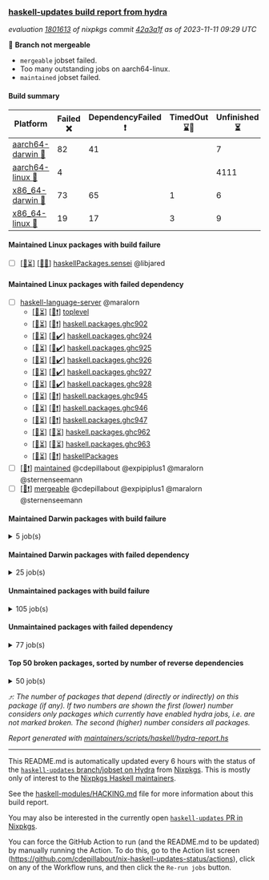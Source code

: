 ### [haskell-updates build report from hydra](https://hydra.nixos.org/jobset/nixpkgs/haskell-updates)
*evaluation [1801613](https://hydra.nixos.org/eval/1801613) of nixpkgs commit [42a3a1f](https://github.com/NixOS/nixpkgs/commits/42a3a1f8fff18eaf6ff63d1a1946ff7426ae70ec) as of 2023-11-11 09:29 UTC*

:red_circle: **Branch not mergeable**
  * `mergeable` jobset failed.
  * Too many outstanding jobs on aarch64-linux.
  * `maintained` jobset failed.

#### Build summary

 | Platform | Failed :x: | DependencyFailed :heavy_exclamation_mark: | TimedOut :hourglass::no_entry_sign: | Unfinished :hourglass_flowing_sand: | Success :heavy_check_mark: | 
 | --- | --- | --- | --- | --- | --- | 
 | [aarch64-darwin :green_apple:](https://hydra.nixos.org/eval/1801613?filter=.aarch64-darwin) | 82 | 41 |  | 7 | 6635 | 
 | [aarch64-linux :iphone:](https://hydra.nixos.org/eval/1801613?filter=.aarch64-linux) | 4 |  |  | 4111 | 2733 | 
 | [x86_64-darwin :apple:](https://hydra.nixos.org/eval/1801613?filter=.x86_64-darwin) | 73 | 65 | 1 | 6 | 6638 | 
 | [x86_64-linux :penguin:](https://hydra.nixos.org/eval/1801613?filter=.x86_64-linux) | 19 | 17 | 3 | 9 | 6842 | 
#### Maintained Linux packages with build failure
- [ ] [[:iphone::hourglass_flowing_sand:]](https://hydra.nixos.org/build/240445660) [[:penguin::x:]](https://hydra.nixos.org/build/240435221) [haskellPackages.sensei](https://hydra.nixos.org/eval/1801613?filter=haskellPackages.sensei) @libjared
#### Maintained Linux packages with failed dependency
- [ ] [haskell-language-server](https://hydra.nixos.org/eval/1801613?filter=haskell-language-server) @maralorn
  - [[:iphone::hourglass_flowing_sand:]](https://hydra.nixos.org/build/240475820) [[:penguin::heavy_exclamation_mark:]](https://hydra.nixos.org/build/240475641) [toplevel](https://hydra.nixos.org/eval/1801613?filter=haskell-language-server)
  - [[:iphone::hourglass_flowing_sand:]](https://hydra.nixos.org/build/240432096) [[:penguin::heavy_exclamation_mark:]](https://hydra.nixos.org/build/240433928) [haskell.packages.ghc902](https://hydra.nixos.org/eval/1801613?filter=haskell.packages.ghc902.haskell-language-server)
  - [[:iphone::hourglass_flowing_sand:]](https://hydra.nixos.org/build/240446295) [[:penguin::heavy_check_mark:]](https://hydra.nixos.org/build/240447183) [haskell.packages.ghc924](https://hydra.nixos.org/eval/1801613?filter=haskell.packages.ghc924.haskell-language-server)
  - [[:iphone::hourglass_flowing_sand:]](https://hydra.nixos.org/build/240438058) [[:penguin::heavy_check_mark:]](https://hydra.nixos.org/build/240436233) [haskell.packages.ghc925](https://hydra.nixos.org/eval/1801613?filter=haskell.packages.ghc925.haskell-language-server)
  - [[:iphone::hourglass_flowing_sand:]](https://hydra.nixos.org/build/240432162) [[:penguin::heavy_check_mark:]](https://hydra.nixos.org/build/240446595) [haskell.packages.ghc926](https://hydra.nixos.org/eval/1801613?filter=haskell.packages.ghc926.haskell-language-server)
  - [[:iphone::hourglass_flowing_sand:]](https://hydra.nixos.org/build/240446085) [[:penguin::heavy_check_mark:]](https://hydra.nixos.org/build/240441411) [haskell.packages.ghc927](https://hydra.nixos.org/eval/1801613?filter=haskell.packages.ghc927.haskell-language-server)
  - [[:iphone::hourglass_flowing_sand:]](https://hydra.nixos.org/build/240444284) [[:penguin::heavy_check_mark:]](https://hydra.nixos.org/build/240444426) [haskell.packages.ghc928](https://hydra.nixos.org/eval/1801613?filter=haskell.packages.ghc928.haskell-language-server)
  - [[:iphone::hourglass_flowing_sand:]](https://hydra.nixos.org/build/240475630) [[:penguin::heavy_exclamation_mark:]](https://hydra.nixos.org/build/240475673) [haskell.packages.ghc945](https://hydra.nixos.org/eval/1801613?filter=haskell.packages.ghc945.haskell-language-server)
  - [[:iphone::hourglass_flowing_sand:]](https://hydra.nixos.org/build/240475742) [[:penguin::heavy_exclamation_mark:]](https://hydra.nixos.org/build/240475738) [haskell.packages.ghc946](https://hydra.nixos.org/eval/1801613?filter=haskell.packages.ghc946.haskell-language-server)
  - [[:iphone::hourglass_flowing_sand:]](https://hydra.nixos.org/build/240475724) [[:penguin::heavy_exclamation_mark:]](https://hydra.nixos.org/build/240475763) [haskell.packages.ghc947](https://hydra.nixos.org/eval/1801613?filter=haskell.packages.ghc947.haskell-language-server)
  - [[:iphone::hourglass_flowing_sand:]](https://hydra.nixos.org/build/240478271) [[:penguin::hourglass_flowing_sand:]](https://hydra.nixos.org/build/240478273) [haskell.packages.ghc962](https://hydra.nixos.org/eval/1801613?filter=haskell.packages.ghc962.haskell-language-server)
  - [[:iphone::hourglass_flowing_sand:]](https://hydra.nixos.org/build/240478259) [[:penguin::hourglass_flowing_sand:]](https://hydra.nixos.org/build/240478267) [haskell.packages.ghc963](https://hydra.nixos.org/eval/1801613?filter=haskell.packages.ghc963.haskell-language-server)
  - [[:iphone::hourglass_flowing_sand:]](https://hydra.nixos.org/build/240475800) [[:penguin::heavy_exclamation_mark:]](https://hydra.nixos.org/build/240475576) [haskellPackages](https://hydra.nixos.org/eval/1801613?filter=haskellPackages.haskell-language-server)
- [ ] [[:penguin::heavy_exclamation_mark:]](https://hydra.nixos.org/build/240475668) [maintained](https://hydra.nixos.org/eval/1801613?filter=maintained) @cdepillabout @expipiplus1 @maralorn @sternenseemann
- [ ] [[:penguin::heavy_exclamation_mark:]](https://hydra.nixos.org/build/240475605) [mergeable](https://hydra.nixos.org/eval/1801613?filter=mergeable) @cdepillabout @expipiplus1 @maralorn @sternenseemann
#### Maintained Darwin packages with build failure
<details><summary>5 job(s) </summary>

- [ ] [[:green_apple::x:]](https://hydra.nixos.org/build/240432898) [[:apple::x:]](https://hydra.nixos.org/build/240444651) [haskellPackages.gcodehs](https://hydra.nixos.org/eval/1801613?filter=haskellPackages.gcodehs) @sorki
- [ ] [gitit](https://hydra.nixos.org/eval/1801613?filter=gitit) @Profpatsch @sternenseemann
  - [[:green_apple::x:]](https://hydra.nixos.org/build/240435118) [[:apple::heavy_check_mark:]](https://hydra.nixos.org/build/240444603) [toplevel](https://hydra.nixos.org/eval/1801613?filter=gitit)
  - [[:green_apple::heavy_check_mark:]](https://hydra.nixos.org/build/240433736) [[:apple::heavy_check_mark:]](https://hydra.nixos.org/build/240439047) [haskellPackages](https://hydra.nixos.org/eval/1801613?filter=haskellPackages.gitit)
- [ ] [[:green_apple::x:]](https://hydra.nixos.org/build/240448078) [[:apple::heavy_check_mark:]](https://hydra.nixos.org/build/240436806) [haskellPackages.replace-megaparsec](https://hydra.nixos.org/eval/1801613?filter=haskellPackages.replace-megaparsec) @maralorn
</details>

#### Maintained Darwin packages with failed dependency
<details><summary>25 job(s) </summary>

- [ ] [[:green_apple::heavy_check_mark:]](https://hydra.nixos.org/build/240434850) [[:apple::heavy_exclamation_mark:]](https://hydra.nixos.org/build/240436211) [haskellPackages.arch-web](https://hydra.nixos.org/eval/1801613?filter=haskellPackages.arch-web) @berberman
- [ ] [[:green_apple::heavy_check_mark:]](https://hydra.nixos.org/build/240433785) [[:apple::heavy_exclamation_mark:]](https://hydra.nixos.org/build/240438617) [haskellPackages.blockfrost-client](https://hydra.nixos.org/eval/1801613?filter=haskellPackages.blockfrost-client) @sorki
- [ ] [cachix](https://hydra.nixos.org/eval/1801613?filter=cachix) @domenkozar
  - [[:green_apple::heavy_check_mark:]](https://hydra.nixos.org/build/240435204) [[:apple::heavy_exclamation_mark:]](https://hydra.nixos.org/build/240434294) [toplevel](https://hydra.nixos.org/eval/1801613?filter=cachix)
  - [[:green_apple::heavy_check_mark:]](https://hydra.nixos.org/build/240445316) [[:apple::heavy_exclamation_mark:]](https://hydra.nixos.org/build/240438815) [haskellPackages](https://hydra.nixos.org/eval/1801613?filter=haskellPackages.cachix)
- [ ] [haskell-language-server](https://hydra.nixos.org/eval/1801613?filter=haskell-language-server) @maralorn
  - [[:green_apple::heavy_exclamation_mark:]](https://hydra.nixos.org/build/240475654) [[:apple::heavy_exclamation_mark:]](https://hydra.nixos.org/build/240475722) [toplevel](https://hydra.nixos.org/eval/1801613?filter=haskell-language-server)
  - [[:green_apple::heavy_exclamation_mark:]](https://hydra.nixos.org/build/240439665) [[:apple::heavy_exclamation_mark:]](https://hydra.nixos.org/build/240438664) [haskell.packages.ghc902](https://hydra.nixos.org/eval/1801613?filter=haskell.packages.ghc902.haskell-language-server)
  - [[:green_apple::heavy_check_mark:]](https://hydra.nixos.org/build/240442624) [[:apple::heavy_check_mark:]](https://hydra.nixos.org/build/240439448) [haskell.packages.ghc924](https://hydra.nixos.org/eval/1801613?filter=haskell.packages.ghc924.haskell-language-server)
  - [[:green_apple::heavy_check_mark:]](https://hydra.nixos.org/build/240448622) [[:apple::heavy_check_mark:]](https://hydra.nixos.org/build/240443838) [haskell.packages.ghc925](https://hydra.nixos.org/eval/1801613?filter=haskell.packages.ghc925.haskell-language-server)
  - [[:green_apple::heavy_check_mark:]](https://hydra.nixos.org/build/240442787) [[:apple::heavy_check_mark:]](https://hydra.nixos.org/build/240442490) [haskell.packages.ghc926](https://hydra.nixos.org/eval/1801613?filter=haskell.packages.ghc926.haskell-language-server)
  - [[:green_apple::heavy_check_mark:]](https://hydra.nixos.org/build/240443118) [[:apple::heavy_check_mark:]](https://hydra.nixos.org/build/240448042) [haskell.packages.ghc927](https://hydra.nixos.org/eval/1801613?filter=haskell.packages.ghc927.haskell-language-server)
  - [[:green_apple::heavy_check_mark:]](https://hydra.nixos.org/build/240438983) [[:apple::heavy_check_mark:]](https://hydra.nixos.org/build/240438464) [haskell.packages.ghc928](https://hydra.nixos.org/eval/1801613?filter=haskell.packages.ghc928.haskell-language-server)
  - [[:green_apple::heavy_exclamation_mark:]](https://hydra.nixos.org/build/240475696) [[:apple::heavy_exclamation_mark:]](https://hydra.nixos.org/build/240475563) [haskell.packages.ghc945](https://hydra.nixos.org/eval/1801613?filter=haskell.packages.ghc945.haskell-language-server)
  - [[:green_apple::heavy_exclamation_mark:]](https://hydra.nixos.org/build/240475566) [[:apple::heavy_exclamation_mark:]](https://hydra.nixos.org/build/240475807) [haskell.packages.ghc946](https://hydra.nixos.org/eval/1801613?filter=haskell.packages.ghc946.haskell-language-server)
  - [[:green_apple::heavy_exclamation_mark:]](https://hydra.nixos.org/build/240475717) [[:apple::heavy_exclamation_mark:]](https://hydra.nixos.org/build/240475660) [haskell.packages.ghc947](https://hydra.nixos.org/eval/1801613?filter=haskell.packages.ghc947.haskell-language-server)
  - [[:green_apple::hourglass_flowing_sand:]](https://hydra.nixos.org/build/240478264) [[:apple::hourglass_flowing_sand:]](https://hydra.nixos.org/build/240478263) [haskell.packages.ghc962](https://hydra.nixos.org/eval/1801613?filter=haskell.packages.ghc962.haskell-language-server)
  - [[:green_apple::hourglass_flowing_sand:]](https://hydra.nixos.org/build/240478261) [[:apple::hourglass_flowing_sand:]](https://hydra.nixos.org/build/240478268) [haskell.packages.ghc963](https://hydra.nixos.org/eval/1801613?filter=haskell.packages.ghc963.haskell-language-server)
  - [[:green_apple::heavy_exclamation_mark:]](https://hydra.nixos.org/build/240475684) [[:apple::heavy_exclamation_mark:]](https://hydra.nixos.org/build/240475688) [haskellPackages](https://hydra.nixos.org/eval/1801613?filter=haskellPackages.haskell-language-server)
- [ ] [[:green_apple::heavy_check_mark:]](https://hydra.nixos.org/build/240433887) [[:apple::heavy_exclamation_mark:]](https://hydra.nixos.org/build/240437621) [hci](https://hydra.nixos.org/eval/1801613?filter=hci) @roberth
- [ ] [hercules-ci-agent](https://hydra.nixos.org/eval/1801613?filter=hercules-ci-agent) @roberth
  - [[:green_apple::heavy_check_mark:]](https://hydra.nixos.org/build/240434675) [[:apple::heavy_exclamation_mark:]](https://hydra.nixos.org/build/240446498) [toplevel](https://hydra.nixos.org/eval/1801613?filter=hercules-ci-agent)
  - [[:green_apple::heavy_check_mark:]](https://hydra.nixos.org/build/240443383) [[:apple::heavy_exclamation_mark:]](https://hydra.nixos.org/build/240438749) [haskellPackages](https://hydra.nixos.org/eval/1801613?filter=haskellPackages.hercules-ci-agent)
- [ ] [[:green_apple::heavy_check_mark:]](https://hydra.nixos.org/build/240434708) [[:apple::heavy_exclamation_mark:]](https://hydra.nixos.org/build/240438042) [haskellPackages.hercules-ci-cli](https://hydra.nixos.org/eval/1801613?filter=haskellPackages.hercules-ci-cli) @roberth
- [ ] [[:green_apple::heavy_check_mark:]](https://hydra.nixos.org/build/240437484) [[:apple::heavy_exclamation_mark:]](https://hydra.nixos.org/build/240442649) [haskellPackages.unleash-client-haskell](https://hydra.nixos.org/eval/1801613?filter=haskellPackages.unleash-client-haskell) @evenbrenden
</details>

#### Unmaintained packages with build failure
<details><summary>105 job(s) </summary>

- [ ] [ihaskell](https://hydra.nixos.org/eval/1801613?filter=ihaskell)  :arrow_heading_up: 8 | 17
  -    [[:penguin::heavy_exclamation_mark:]](https://hydra.nixos.org/build/240440399) [toplevel](https://hydra.nixos.org/eval/1801613?filter=ihaskell)
  - [[:green_apple::x:]](https://hydra.nixos.org/build/240441514) [[:iphone::hourglass_flowing_sand:]](https://hydra.nixos.org/build/240434255) [[:apple::x:]](https://hydra.nixos.org/build/240433674) [[:penguin::x:]](https://hydra.nixos.org/build/240446499) [haskellPackages](https://hydra.nixos.org/eval/1801613?filter=haskellPackages.ihaskell)
- [ ] [[:green_apple::x:]](https://hydra.nixos.org/build/240441102) [[:iphone::hourglass_flowing_sand:]](https://hydra.nixos.org/build/240445146) [[:apple::heavy_check_mark:]](https://hydra.nixos.org/build/240448222) [[:penguin::heavy_check_mark:]](https://hydra.nixos.org/build/240448165) [haskellPackages.di-core](https://hydra.nixos.org/eval/1801613?filter=haskellPackages.di-core)  :arrow_heading_up: 7 | 11
- [ ] [[:green_apple::x:]](https://hydra.nixos.org/build/240443681) [[:iphone::hourglass_flowing_sand:]](https://hydra.nixos.org/build/240437095) [[:apple::x:]](https://hydra.nixos.org/build/240433028) [[:penguin::heavy_check_mark:]](https://hydra.nixos.org/build/240434765) [haskellPackages.fmt](https://hydra.nixos.org/eval/1801613?filter=haskellPackages.fmt)  :arrow_heading_up: 6 | 24
- [ ] [[:green_apple::x:]](https://hydra.nixos.org/build/240475677) [[:iphone::hourglass_flowing_sand:]](https://hydra.nixos.org/build/240475693) [[:apple::x:]](https://hydra.nixos.org/build/240475653) [[:penguin::x:]](https://hydra.nixos.org/build/240475628) [haskellPackages.fourmolu](https://hydra.nixos.org/eval/1801613?filter=haskellPackages.fourmolu)  :arrow_heading_up: 2 | 3
- [ ] [ormolu](https://hydra.nixos.org/eval/1801613?filter=ormolu)  :arrow_heading_up: 2 | 3
  - [[:green_apple::x:]](https://hydra.nixos.org/build/240475591) [[:iphone::hourglass_flowing_sand:]](https://hydra.nixos.org/build/240475787) [[:apple::x:]](https://hydra.nixos.org/build/240475776) [[:penguin::x:]](https://hydra.nixos.org/build/240475679) [toplevel](https://hydra.nixos.org/eval/1801613?filter=ormolu)
  - [[:green_apple::x:]](https://hydra.nixos.org/build/240475669) [[:iphone::hourglass_flowing_sand:]](https://hydra.nixos.org/build/240475586) [[:apple::x:]](https://hydra.nixos.org/build/240475632) [[:penguin::x:]](https://hydra.nixos.org/build/240475631) [haskellPackages](https://hydra.nixos.org/eval/1801613?filter=haskellPackages.ormolu)
- [ ] [[:green_apple::heavy_check_mark:]](https://hydra.nixos.org/build/240438059) [[:iphone::hourglass_flowing_sand:]](https://hydra.nixos.org/build/240438556) [[:apple::heavy_check_mark:]](https://hydra.nixos.org/build/240434548) [[:penguin::x:]](https://hydra.nixos.org/build/240445204) [haskellPackages.thyme](https://hydra.nixos.org/eval/1801613?filter=haskellPackages.thyme)  :arrow_heading_up: 1 | 15
- [ ] [[:green_apple::x:]](https://hydra.nixos.org/build/240434993) [[:iphone::hourglass_flowing_sand:]](https://hydra.nixos.org/build/240435850) [[:apple::heavy_check_mark:]](https://hydra.nixos.org/build/240435697) [[:penguin::heavy_check_mark:]](https://hydra.nixos.org/build/240440361) [haskellPackages.amazonka-kms](https://hydra.nixos.org/eval/1801613?filter=haskellPackages.amazonka-kms)  :arrow_heading_up: 1 | 5
- [ ] [[:green_apple::x:]](https://hydra.nixos.org/build/240434561) [[:iphone::hourglass_flowing_sand:]](https://hydra.nixos.org/build/240434715) [[:apple::heavy_exclamation_mark:]](https://hydra.nixos.org/build/240436929) [[:penguin::hourglass::no_entry_sign:]](https://hydra.nixos.org/build/240434425) [haskellPackages.telegram-bot-api](https://hydra.nixos.org/eval/1801613?filter=haskellPackages.telegram-bot-api)  :arrow_heading_up: 1 | 4
- [ ] [[:green_apple::x:]](https://hydra.nixos.org/build/240442829) [[:iphone::hourglass_flowing_sand:]](https://hydra.nixos.org/build/240442622) [[:apple::x:]](https://hydra.nixos.org/build/240437500) [[:penguin::heavy_check_mark:]](https://hydra.nixos.org/build/240441621) [haskellPackages.posix-socket](https://hydra.nixos.org/eval/1801613?filter=haskellPackages.posix-socket)  :arrow_heading_up: 1 | 2
- [ ] [[:green_apple::heavy_check_mark:]](https://hydra.nixos.org/build/240438696) [[:iphone::hourglass_flowing_sand:]](https://hydra.nixos.org/build/240447169) [[:apple::x:]](https://hydra.nixos.org/build/240447512) [[:penguin::heavy_check_mark:]](https://hydra.nixos.org/build/240437992) [haskellPackages.postgresql-syntax](https://hydra.nixos.org/eval/1801613?filter=haskellPackages.postgresql-syntax)  :arrow_heading_up: 1 | 2
- [ ] [[:green_apple::x:]](https://hydra.nixos.org/build/240442772) [[:iphone::hourglass_flowing_sand:]](https://hydra.nixos.org/build/240442678) [[:apple::x:]](https://hydra.nixos.org/build/240436642) [[:penguin::x:]](https://hydra.nixos.org/build/240434605) [haskellPackages.vty-unix](https://hydra.nixos.org/eval/1801613?filter=haskellPackages.vty-unix)  :arrow_heading_up: 1 | 2
- [ ] [[:green_apple::x:]](https://hydra.nixos.org/build/240432998) [[:iphone::hourglass_flowing_sand:]](https://hydra.nixos.org/build/240439435) [[:apple::x:]](https://hydra.nixos.org/build/240445661) [[:penguin::heavy_check_mark:]](https://hydra.nixos.org/build/240444460) [haskellPackages.async-refresh](https://hydra.nixos.org/eval/1801613?filter=haskellPackages.async-refresh)  :arrow_heading_up: 1 | 1
- [ ] [[:green_apple::x:]](https://hydra.nixos.org/build/240448016) [[:iphone::hourglass_flowing_sand:]](https://hydra.nixos.org/build/240442072) [[:apple::x:]](https://hydra.nixos.org/build/240446377) [[:penguin::heavy_check_mark:]](https://hydra.nixos.org/build/240443779) [haskellPackages.gi-gdkx11](https://hydra.nixos.org/eval/1801613?filter=haskellPackages.gi-gdkx11)  :arrow_heading_up: 1 | 1
- [ ] [[:green_apple::x:]](https://hydra.nixos.org/build/240448599) [[:iphone::hourglass_flowing_sand:]](https://hydra.nixos.org/build/240436206) [[:apple::heavy_exclamation_mark:]](https://hydra.nixos.org/build/240441818) [[:penguin::x:]](https://hydra.nixos.org/build/240441064) [haskellPackages.google-static-maps](https://hydra.nixos.org/eval/1801613?filter=haskellPackages.google-static-maps)  :arrow_heading_up: 1 | 1
- [ ] [[:green_apple::x:]](https://hydra.nixos.org/build/239248592) [[:iphone::heavy_check_mark:]](https://hydra.nixos.org/build/239775865) [[:apple::x:]](https://hydra.nixos.org/build/239247650) [[:penguin::heavy_check_mark:]](https://hydra.nixos.org/build/239256827) [haskellPackages.openal-ffi](https://hydra.nixos.org/eval/1801613?filter=haskellPackages.openal-ffi)  :arrow_heading_up: 1 | 1
- [ ] [[:green_apple::heavy_check_mark:]](https://hydra.nixos.org/build/240439886) [[:iphone::hourglass_flowing_sand:]](https://hydra.nixos.org/build/240445221) [[:apple::x:]](https://hydra.nixos.org/build/240446194) [[:penguin::heavy_check_mark:]](https://hydra.nixos.org/build/240441554) [haskellPackages.sequence-formats](https://hydra.nixos.org/eval/1801613?filter=haskellPackages.sequence-formats)  :arrow_heading_up: 1 | 1
- [ ] [[:apple::x:]](https://hydra.nixos.org/build/240438277) [[:penguin::heavy_check_mark:]](https://hydra.nixos.org/build/240438298) [haskellPackages.swisstable](https://hydra.nixos.org/eval/1801613?filter=haskellPackages.swisstable)  :arrow_heading_up: 1 | 1
- [ ] [[:green_apple::x:]](https://hydra.nixos.org/build/240443011) [[:iphone::hourglass_flowing_sand:]](https://hydra.nixos.org/build/240434542) [[:apple::x:]](https://hydra.nixos.org/build/240437359) [[:penguin::heavy_check_mark:]](https://hydra.nixos.org/build/240438990) [haskellPackages.sym](https://hydra.nixos.org/eval/1801613?filter=haskellPackages.sym)  :arrow_heading_up: 1 | 1
- [ ] [[:green_apple::heavy_check_mark:]](https://hydra.nixos.org/build/240432629) [[:iphone::hourglass_flowing_sand:]](https://hydra.nixos.org/build/240443895) [[:apple::x:]](https://hydra.nixos.org/build/240445566) [[:penguin::heavy_check_mark:]](https://hydra.nixos.org/build/240445058) [haskellPackages.tdigest](https://hydra.nixos.org/eval/1801613?filter=haskellPackages.tdigest)  :arrow_heading_up: 0 | 16
- [ ] [[:green_apple::heavy_check_mark:]](https://hydra.nixos.org/build/239244919) [[:iphone::x:]](https://hydra.nixos.org/build/239776095) [[:apple::heavy_check_mark:]](https://hydra.nixos.org/build/239264154) [[:penguin::heavy_check_mark:]](https://hydra.nixos.org/build/239260000) [haskellPackages.freetype2](https://hydra.nixos.org/eval/1801613?filter=haskellPackages.freetype2)  :arrow_heading_up: 0 | 12
- [ ] [[:green_apple::x:]](https://hydra.nixos.org/build/240444403) [[:iphone::hourglass_flowing_sand:]](https://hydra.nixos.org/build/240447851) [[:apple::heavy_check_mark:]](https://hydra.nixos.org/build/240446852) [[:penguin::heavy_check_mark:]](https://hydra.nixos.org/build/240433261) [haskellPackages.hw-simd](https://hydra.nixos.org/eval/1801613?filter=haskellPackages.hw-simd)  :arrow_heading_up: 0 | 9
- [ ] [[:green_apple::x:]](https://hydra.nixos.org/build/240433437) [[:iphone::hourglass_flowing_sand:]](https://hydra.nixos.org/build/240439293) [[:apple::x:]](https://hydra.nixos.org/build/240431810) [[:penguin::heavy_check_mark:]](https://hydra.nixos.org/build/240447913) [haskellPackages.pipes-zlib](https://hydra.nixos.org/eval/1801613?filter=haskellPackages.pipes-zlib)  :arrow_heading_up: 0 | 5
- [ ] [[:green_apple::x:]](https://hydra.nixos.org/build/239244113) [[:iphone::heavy_check_mark:]](https://hydra.nixos.org/build/239771558) [[:apple::x:]](https://hydra.nixos.org/build/239255094) [[:penguin::heavy_check_mark:]](https://hydra.nixos.org/build/239253745) [haskellPackages.error-codes](https://hydra.nixos.org/eval/1801613?filter=haskellPackages.error-codes)  :arrow_heading_up: 0 | 3
- [ ] [[:green_apple::x:]](https://hydra.nixos.org/build/240438657) [[:iphone::hourglass_flowing_sand:]](https://hydra.nixos.org/build/240445477) [[:apple::heavy_check_mark:]](https://hydra.nixos.org/build/240439241) [[:penguin::heavy_check_mark:]](https://hydra.nixos.org/build/240446027) [haskellPackages.folds](https://hydra.nixos.org/eval/1801613?filter=haskellPackages.folds)  :arrow_heading_up: 0 | 3
- [ ] [[:green_apple::x:]](https://hydra.nixos.org/build/239260486) [[:iphone::x:]](https://hydra.nixos.org/build/239776072) [[:apple::heavy_check_mark:]](https://hydra.nixos.org/build/239249070) [[:penguin::heavy_check_mark:]](https://hydra.nixos.org/build/239245677) [haskellPackages.picosat](https://hydra.nixos.org/eval/1801613?filter=haskellPackages.picosat)  :arrow_heading_up: 0 | 3
- [ ] [[:green_apple::x:]](https://hydra.nixos.org/build/239264193) [[:iphone::heavy_check_mark:]](https://hydra.nixos.org/build/239774462) [[:apple::heavy_check_mark:]](https://hydra.nixos.org/build/239243893) [[:penguin::heavy_check_mark:]](https://hydra.nixos.org/build/239259286) [haskellPackages.LibZip](https://hydra.nixos.org/eval/1801613?filter=haskellPackages.LibZip)  :arrow_heading_up: 0 | 2
- [ ] [[:green_apple::x:]](https://hydra.nixos.org/build/240444234) [[:iphone::hourglass_flowing_sand:]](https://hydra.nixos.org/build/240436822) [[:apple::heavy_check_mark:]](https://hydra.nixos.org/build/240440289) [[:penguin::heavy_check_mark:]](https://hydra.nixos.org/build/240445404) [haskellPackages.json-rpc](https://hydra.nixos.org/eval/1801613?filter=haskellPackages.json-rpc)  :arrow_heading_up: 0 | 2
- [ ] [[:green_apple::x:]](https://hydra.nixos.org/build/240441005) [[:iphone::hourglass_flowing_sand:]](https://hydra.nixos.org/build/240444124) [[:apple::heavy_check_mark:]](https://hydra.nixos.org/build/240441386) [[:penguin::heavy_check_mark:]](https://hydra.nixos.org/build/240435386) [haskellPackages.rocksdb-haskell](https://hydra.nixos.org/eval/1801613?filter=haskellPackages.rocksdb-haskell)  :arrow_heading_up: 0 | 2
- [ ] [[:green_apple::x:]](https://hydra.nixos.org/build/240445567) [[:iphone::hourglass_flowing_sand:]](https://hydra.nixos.org/build/240433577) [[:apple::x:]](https://hydra.nixos.org/build/240443580) [[:penguin::heavy_check_mark:]](https://hydra.nixos.org/build/240438630) [haskellPackages.diagrams-html5](https://hydra.nixos.org/eval/1801613?filter=haskellPackages.diagrams-html5)  :arrow_heading_up: 0 | 1
- [ ] [[:green_apple::x:]](https://hydra.nixos.org/build/240435187) [[:iphone::hourglass_flowing_sand:]](https://hydra.nixos.org/build/240444241) [[:apple::x:]](https://hydra.nixos.org/build/240440341) [[:penguin::x:]](https://hydra.nixos.org/build/240443264) [haskellPackages.ecta](https://hydra.nixos.org/eval/1801613?filter=haskellPackages.ecta)  :arrow_heading_up: 0 | 1
- [ ] [[:green_apple::x:]](https://hydra.nixos.org/build/239259389) [[:iphone::heavy_check_mark:]](https://hydra.nixos.org/build/239771420) [[:apple::x:]](https://hydra.nixos.org/build/239256341) [[:penguin::heavy_check_mark:]](https://hydra.nixos.org/build/239264950) [haskellPackages.hamid](https://hydra.nixos.org/eval/1801613?filter=haskellPackages.hamid)  :arrow_heading_up: 0 | 1
- [ ] [[:green_apple::heavy_check_mark:]](https://hydra.nixos.org/build/240438401) [[:iphone::hourglass_flowing_sand:]](https://hydra.nixos.org/build/240441373) [[:apple::x:]](https://hydra.nixos.org/build/240433657) [[:penguin::heavy_check_mark:]](https://hydra.nixos.org/build/240444900) [haskellPackages.hmatrix-morpheus](https://hydra.nixos.org/eval/1801613?filter=haskellPackages.hmatrix-morpheus)  :arrow_heading_up: 0 | 1
- [ ] [[:green_apple::x:]](https://hydra.nixos.org/build/239244557) [[:iphone::heavy_check_mark:]](https://hydra.nixos.org/build/239775894) [[:apple::x:]](https://hydra.nixos.org/build/239256506) [[:penguin::heavy_check_mark:]](https://hydra.nixos.org/build/239250026) [haskellPackages.huckleberry](https://hydra.nixos.org/eval/1801613?filter=haskellPackages.huckleberry)  :arrow_heading_up: 0 | 1
- [ ] [[:green_apple::x:]](https://hydra.nixos.org/build/240434123) [[:iphone::hourglass_flowing_sand:]](https://hydra.nixos.org/build/240444260) [[:apple::x:]](https://hydra.nixos.org/build/240444961) [[:penguin::heavy_check_mark:]](https://hydra.nixos.org/build/240444279) [haskellPackages.om-time](https://hydra.nixos.org/eval/1801613?filter=haskellPackages.om-time)  :arrow_heading_up: 0 | 1
- [ ] [[:green_apple::x:]](https://hydra.nixos.org/build/239259246) [[:iphone::heavy_check_mark:]](https://hydra.nixos.org/build/239771579) [[:apple::x:]](https://hydra.nixos.org/build/239250953) [[:penguin::heavy_check_mark:]](https://hydra.nixos.org/build/239248834) [haskellPackages.select](https://hydra.nixos.org/eval/1801613?filter=haskellPackages.select)  :arrow_heading_up: 0 | 1
- [ ] [[:green_apple::x:]](https://hydra.nixos.org/build/240446795) [[:iphone::hourglass_flowing_sand:]](https://hydra.nixos.org/build/240443759) [[:apple::x:]](https://hydra.nixos.org/build/240440667) [[:penguin::heavy_check_mark:]](https://hydra.nixos.org/build/240440714) [haskellPackages.sysinfo](https://hydra.nixos.org/eval/1801613?filter=haskellPackages.sysinfo)  :arrow_heading_up: 0 | 1
- [ ] [[:green_apple::heavy_check_mark:]](https://hydra.nixos.org/build/240447669) [[:iphone::hourglass_flowing_sand:]](https://hydra.nixos.org/build/240435995) [[:apple::x:]](https://hydra.nixos.org/build/240431904) [[:penguin::heavy_check_mark:]](https://hydra.nixos.org/build/240439821) [haskellPackages.FractalArt](https://hydra.nixos.org/eval/1801613?filter=haskellPackages.FractalArt) 
- [ ] [[:green_apple::x:]](https://hydra.nixos.org/build/240475741) [[:iphone::hourglass_flowing_sand:]](https://hydra.nixos.org/build/240475823) [[:apple::x:]](https://hydra.nixos.org/build/240475642) [[:penguin::x:]](https://hydra.nixos.org/build/240475621) [haskellPackages.Frames-beam](https://hydra.nixos.org/eval/1801613?filter=haskellPackages.Frames-beam) 
- [ ] [[:green_apple::x:]](https://hydra.nixos.org/build/240475709) [[:iphone::hourglass_flowing_sand:]](https://hydra.nixos.org/build/240475647) [[:apple::x:]](https://hydra.nixos.org/build/240475579) [[:penguin::x:]](https://hydra.nixos.org/build/240475655) [haskellPackages.Frames-streamly](https://hydra.nixos.org/eval/1801613?filter=haskellPackages.Frames-streamly) 
- [ ] [[:green_apple::heavy_check_mark:]](https://hydra.nixos.org/build/239257711) [[:iphone::x:]](https://hydra.nixos.org/build/239774744) [[:apple::heavy_check_mark:]](https://hydra.nixos.org/build/239250415) [[:penguin::heavy_check_mark:]](https://hydra.nixos.org/build/239259136) [haskellPackages.HsASA](https://hydra.nixos.org/eval/1801613?filter=haskellPackages.HsASA) 
- [ ] [[:green_apple::x:]](https://hydra.nixos.org/build/240446322) [[:iphone::hourglass_flowing_sand:]](https://hydra.nixos.org/build/240440372) [[:apple::x:]](https://hydra.nixos.org/build/240440084) [[:penguin::heavy_check_mark:]](https://hydra.nixos.org/build/240444072) [haskellPackages.al](https://hydra.nixos.org/eval/1801613?filter=haskellPackages.al) 
- [ ] [[:green_apple::x:]](https://hydra.nixos.org/build/240443424) [[:iphone::hourglass_flowing_sand:]](https://hydra.nixos.org/build/240437807) [[:apple::heavy_check_mark:]](https://hydra.nixos.org/build/240436602) [[:penguin::heavy_check_mark:]](https://hydra.nixos.org/build/240442076) [haskellPackages.amazonka-proton](https://hydra.nixos.org/eval/1801613?filter=haskellPackages.amazonka-proton) 
- [ ] [[:green_apple::x:]](https://hydra.nixos.org/build/240434257) [[:iphone::hourglass_flowing_sand:]](https://hydra.nixos.org/build/240436423) [[:apple::x:]](https://hydra.nixos.org/build/240436784) [[:penguin::x:]](https://hydra.nixos.org/build/240443023) [haskellPackages.benc](https://hydra.nixos.org/eval/1801613?filter=haskellPackages.benc) 
- [ ] [[:green_apple::x:]](https://hydra.nixos.org/build/240434375) [[:iphone::hourglass_flowing_sand:]](https://hydra.nixos.org/build/240436976) [[:apple::x:]](https://hydra.nixos.org/build/240434486) [[:penguin::x:]](https://hydra.nixos.org/build/240442717) [haskellPackages.cozo-hs](https://hydra.nixos.org/eval/1801613?filter=haskellPackages.cozo-hs) 
- [ ] [[:green_apple::x:]](https://hydra.nixos.org/build/239265015) [[:iphone::heavy_check_mark:]](https://hydra.nixos.org/build/239776312) [[:apple::x:]](https://hydra.nixos.org/build/239246102) [[:penguin::heavy_check_mark:]](https://hydra.nixos.org/build/239254850) [haskellPackages.env-extra](https://hydra.nixos.org/eval/1801613?filter=haskellPackages.env-extra) 
- [ ] [[:green_apple::x:]](https://hydra.nixos.org/build/240439698) [[:iphone::hourglass_flowing_sand:]](https://hydra.nixos.org/build/240443175) [[:apple::x:]](https://hydra.nixos.org/build/240439803) [[:penguin::heavy_check_mark:]](https://hydra.nixos.org/build/240438337) [haskellPackages.epub-metadata](https://hydra.nixos.org/eval/1801613?filter=haskellPackages.epub-metadata) 
- [ ] [[:green_apple::x:]](https://hydra.nixos.org/build/239246623) [[:iphone::heavy_check_mark:]](https://hydra.nixos.org/build/239776785) [[:apple::heavy_check_mark:]](https://hydra.nixos.org/build/239254019) [[:penguin::heavy_check_mark:]](https://hydra.nixos.org/build/239258360) [haskellPackages.executable-hash](https://hydra.nixos.org/eval/1801613?filter=haskellPackages.executable-hash) 
- [ ] [[:green_apple::x:]](https://hydra.nixos.org/build/240444609) [[:iphone::hourglass_flowing_sand:]](https://hydra.nixos.org/build/240431786) [[:apple::x:]](https://hydra.nixos.org/build/240441817) [[:penguin::heavy_check_mark:]](https://hydra.nixos.org/build/240433113) [haskellPackages.exinst-base](https://hydra.nixos.org/eval/1801613?filter=haskellPackages.exinst-base) 
- [ ] [[:green_apple::x:]](https://hydra.nixos.org/build/239262643) [[:iphone::heavy_check_mark:]](https://hydra.nixos.org/build/239771299) [[:apple::x:]](https://hydra.nixos.org/build/239257718) [[:penguin::heavy_check_mark:]](https://hydra.nixos.org/build/239252798) [haskellPackages.float128](https://hydra.nixos.org/eval/1801613?filter=haskellPackages.float128) 
- [ ] [[:green_apple::x:]](https://hydra.nixos.org/build/239248353) [[:iphone::heavy_check_mark:]](https://hydra.nixos.org/build/239775741) [[:apple::x:]](https://hydra.nixos.org/build/239250817) [[:penguin::heavy_check_mark:]](https://hydra.nixos.org/build/239247037) [haskellPackages.fudgets](https://hydra.nixos.org/eval/1801613?filter=haskellPackages.fudgets) 
- [ ] [[:green_apple::x:]](https://hydra.nixos.org/build/240435797) [[:iphone::hourglass_flowing_sand:]](https://hydra.nixos.org/build/240446386) [[:apple::x:]](https://hydra.nixos.org/build/240447425) [[:penguin::heavy_check_mark:]](https://hydra.nixos.org/build/240439348) [haskellPackages.genvalidity-dirforest](https://hydra.nixos.org/eval/1801613?filter=haskellPackages.genvalidity-dirforest) 
- [ ] [[:green_apple::x:]](https://hydra.nixos.org/build/240444634) [[:iphone::hourglass_flowing_sand:]](https://hydra.nixos.org/build/240443549) [[:apple::heavy_check_mark:]](https://hydra.nixos.org/build/240437314) [[:penguin::heavy_check_mark:]](https://hydra.nixos.org/build/240446944) [haskellPackages.genvalidity-sydtest-persistent](https://hydra.nixos.org/eval/1801613?filter=haskellPackages.genvalidity-sydtest-persistent) 
- [ ] [ghc-tags](https://hydra.nixos.org/eval/1801613?filter=ghc-tags) 
  - [[:green_apple::heavy_check_mark:]](https://hydra.nixos.org/build/240442204) [[:iphone::hourglass_flowing_sand:]](https://hydra.nixos.org/build/240436057) [[:apple::heavy_check_mark:]](https://hydra.nixos.org/build/240442332) [[:penguin::heavy_check_mark:]](https://hydra.nixos.org/build/240432455) [haskell.packages.ghc8107](https://hydra.nixos.org/eval/1801613?filter=haskell.packages.ghc8107.ghc-tags)
  - [[:green_apple::x:]](https://hydra.nixos.org/build/240444270) [[:iphone::hourglass_flowing_sand:]](https://hydra.nixos.org/build/240432863) [[:apple::x:]](https://hydra.nixos.org/build/240433056) [[:penguin::x:]](https://hydra.nixos.org/build/240437908) [haskell.packages.ghc902](https://hydra.nixos.org/eval/1801613?filter=haskell.packages.ghc902.ghc-tags)
  - [[:green_apple::heavy_check_mark:]](https://hydra.nixos.org/build/240437786) [[:iphone::hourglass_flowing_sand:]](https://hydra.nixos.org/build/240443841) [[:apple::heavy_check_mark:]](https://hydra.nixos.org/build/240444878) [[:penguin::heavy_check_mark:]](https://hydra.nixos.org/build/240444954) [haskell.packages.ghc924](https://hydra.nixos.org/eval/1801613?filter=haskell.packages.ghc924.ghc-tags)
  - [[:green_apple::heavy_check_mark:]](https://hydra.nixos.org/build/240438647) [[:iphone::hourglass_flowing_sand:]](https://hydra.nixos.org/build/240433145) [[:apple::heavy_check_mark:]](https://hydra.nixos.org/build/240448573) [[:penguin::heavy_check_mark:]](https://hydra.nixos.org/build/240433730) [haskell.packages.ghc925](https://hydra.nixos.org/eval/1801613?filter=haskell.packages.ghc925.ghc-tags)
  - [[:green_apple::heavy_check_mark:]](https://hydra.nixos.org/build/240448536) [[:iphone::hourglass_flowing_sand:]](https://hydra.nixos.org/build/240436659) [[:apple::heavy_check_mark:]](https://hydra.nixos.org/build/240438921) [[:penguin::heavy_check_mark:]](https://hydra.nixos.org/build/240446967) [haskell.packages.ghc926](https://hydra.nixos.org/eval/1801613?filter=haskell.packages.ghc926.ghc-tags)
  - [[:green_apple::heavy_check_mark:]](https://hydra.nixos.org/build/240433226) [[:iphone::hourglass_flowing_sand:]](https://hydra.nixos.org/build/240441042) [[:apple::heavy_check_mark:]](https://hydra.nixos.org/build/240436948) [[:penguin::heavy_check_mark:]](https://hydra.nixos.org/build/240436555) [haskell.packages.ghc927](https://hydra.nixos.org/eval/1801613?filter=haskell.packages.ghc927.ghc-tags)
  - [[:green_apple::heavy_check_mark:]](https://hydra.nixos.org/build/240442530) [[:iphone::hourglass_flowing_sand:]](https://hydra.nixos.org/build/240438730) [[:apple::heavy_check_mark:]](https://hydra.nixos.org/build/240440589) [[:penguin::heavy_check_mark:]](https://hydra.nixos.org/build/240441858) [haskell.packages.ghc928](https://hydra.nixos.org/eval/1801613?filter=haskell.packages.ghc928.ghc-tags)
  - [[:green_apple::heavy_check_mark:]](https://hydra.nixos.org/build/240445739) [[:iphone::hourglass_flowing_sand:]](https://hydra.nixos.org/build/240439143) [[:apple::heavy_check_mark:]](https://hydra.nixos.org/build/240439029) [[:penguin::heavy_check_mark:]](https://hydra.nixos.org/build/240443328) [haskell.packages.ghc962](https://hydra.nixos.org/eval/1801613?filter=haskell.packages.ghc962.ghc-tags)
  - [[:green_apple::heavy_check_mark:]](https://hydra.nixos.org/build/240441749) [[:iphone::hourglass_flowing_sand:]](https://hydra.nixos.org/build/240433408) [[:apple::heavy_check_mark:]](https://hydra.nixos.org/build/240433109) [[:penguin::heavy_check_mark:]](https://hydra.nixos.org/build/240436035) [haskell.packages.ghc963](https://hydra.nixos.org/eval/1801613?filter=haskell.packages.ghc963.ghc-tags)
- [ ] [[:green_apple::x:]](https://hydra.nixos.org/build/240440585) [[:apple::x:]](https://hydra.nixos.org/build/240444174) [haskellPackages.gi-gtkosxapplication](https://hydra.nixos.org/eval/1801613?filter=haskellPackages.gi-gtkosxapplication) 
- [ ] [[:green_apple::x:]](https://hydra.nixos.org/build/240446541) [[:apple::x:]](https://hydra.nixos.org/build/240440947) [haskellPackages.gtk-mac-integration](https://hydra.nixos.org/eval/1801613?filter=haskellPackages.gtk-mac-integration) 
- [ ] [[:green_apple::x:]](https://hydra.nixos.org/build/240447053) [[:iphone::hourglass_flowing_sand:]](https://hydra.nixos.org/build/240435354) [[:apple::x:]](https://hydra.nixos.org/build/240439334) [[:penguin::heavy_check_mark:]](https://hydra.nixos.org/build/240432970) [haskellPackages.gtk-traymanager](https://hydra.nixos.org/eval/1801613?filter=haskellPackages.gtk-traymanager) 
- [ ] [[:green_apple::x:]](https://hydra.nixos.org/build/240439201) [[:apple::x:]](https://hydra.nixos.org/build/240443119) [haskellPackages.gtk3-mac-integration](https://hydra.nixos.org/eval/1801613?filter=haskellPackages.gtk3-mac-integration) 
- [ ] [[:iphone::hourglass_flowing_sand:]](https://hydra.nixos.org/build/240432242) [[:penguin::x:]](https://hydra.nixos.org/build/240439770) [haskellPackages.haskell-snake](https://hydra.nixos.org/eval/1801613?filter=haskellPackages.haskell-snake) 
- [ ] [[:green_apple::x:]](https://hydra.nixos.org/build/240440009) [[:iphone::hourglass_flowing_sand:]](https://hydra.nixos.org/build/240433129) [[:apple::x:]](https://hydra.nixos.org/build/240437324) [[:penguin::heavy_check_mark:]](https://hydra.nixos.org/build/240445693) [haskellPackages.highlight](https://hydra.nixos.org/eval/1801613?filter=haskellPackages.highlight) 
- [ ] [[:green_apple::x:]](https://hydra.nixos.org/build/240436502) [[:iphone::hourglass_flowing_sand:]](https://hydra.nixos.org/build/240431738) [[:apple::x:]](https://hydra.nixos.org/build/240447130) [[:penguin::heavy_check_mark:]](https://hydra.nixos.org/build/240433524) [haskellPackages.hinotify-conduit](https://hydra.nixos.org/eval/1801613?filter=haskellPackages.hinotify-conduit) 
- [ ] [[:green_apple::heavy_check_mark:]](https://hydra.nixos.org/build/239250489) [[:iphone::x:]](https://hydra.nixos.org/build/239770692) [[:apple::heavy_check_mark:]](https://hydra.nixos.org/build/239263573) [[:penguin::heavy_check_mark:]](https://hydra.nixos.org/build/239256066) [haskellPackages.hssh](https://hydra.nixos.org/eval/1801613?filter=haskellPackages.hssh) 
- [ ] [[:green_apple::x:]](https://hydra.nixos.org/build/239249085) [[:iphone::heavy_check_mark:]](https://hydra.nixos.org/build/239772493) [[:apple::x:]](https://hydra.nixos.org/build/239261890) [[:penguin::heavy_check_mark:]](https://hydra.nixos.org/build/239250997) [haskellPackages.hssourceinfo](https://hydra.nixos.org/eval/1801613?filter=haskellPackages.hssourceinfo) 
- [ ] [[:green_apple::x:]](https://hydra.nixos.org/build/240433024) [[:iphone::hourglass_flowing_sand:]](https://hydra.nixos.org/build/240436138) [[:apple::x:]](https://hydra.nixos.org/build/240448267) [[:penguin::heavy_check_mark:]](https://hydra.nixos.org/build/240443217) [haskellPackages.hunspell-hs](https://hydra.nixos.org/eval/1801613?filter=haskellPackages.hunspell-hs) 
- [ ] [[:apple::x:]](https://hydra.nixos.org/build/240435043) [[:penguin::heavy_check_mark:]](https://hydra.nixos.org/build/240447414) [haskellPackages.inline-asm](https://hydra.nixos.org/eval/1801613?filter=haskellPackages.inline-asm) 
- [ ] [[:green_apple::x:]](https://hydra.nixos.org/build/240435438) [[:iphone::hourglass_flowing_sand:]](https://hydra.nixos.org/build/240443340) [[:apple::x:]](https://hydra.nixos.org/build/240444728) [[:penguin::heavy_check_mark:]](https://hydra.nixos.org/build/240444378) [haskellPackages.interprocess](https://hydra.nixos.org/eval/1801613?filter=haskellPackages.interprocess) 
- [ ] [[:green_apple::x:]](https://hydra.nixos.org/build/240447855) [[:iphone::hourglass_flowing_sand:]](https://hydra.nixos.org/build/240446432) [[:apple::x:]](https://hydra.nixos.org/build/240437604) [[:penguin::heavy_check_mark:]](https://hydra.nixos.org/build/240444446) [haskellPackages.ipcvar](https://hydra.nixos.org/eval/1801613?filter=haskellPackages.ipcvar) 
- [ ] [[:green_apple::x:]](https://hydra.nixos.org/build/240432470) [[:apple::x:]](https://hydra.nixos.org/build/240433573) [haskellPackages.kqueue](https://hydra.nixos.org/eval/1801613?filter=haskellPackages.kqueue) 
- [ ] [[:green_apple::x:]](https://hydra.nixos.org/build/240439837) [[:iphone::hourglass_flowing_sand:]](https://hydra.nixos.org/build/240437828) [[:apple::x:]](https://hydra.nixos.org/build/240438767) [[:penguin::x:]](https://hydra.nixos.org/build/240436810) [haskellPackages.laminar](https://hydra.nixos.org/eval/1801613?filter=haskellPackages.laminar) 
- [ ] [[:green_apple::x:]](https://hydra.nixos.org/build/240441119) [[:iphone::hourglass_flowing_sand:]](https://hydra.nixos.org/build/240445405) [[:apple::heavy_check_mark:]](https://hydra.nixos.org/build/240443561) [[:penguin::heavy_check_mark:]](https://hydra.nixos.org/build/240442062) [haskellPackages.leveldb-haskell-fork](https://hydra.nixos.org/eval/1801613?filter=haskellPackages.leveldb-haskell-fork) 
- [ ] [[:green_apple::x:]](https://hydra.nixos.org/build/239261400) [[:iphone::heavy_check_mark:]](https://hydra.nixos.org/build/239775981) [[:apple::x:]](https://hydra.nixos.org/build/239253256) [[:penguin::heavy_check_mark:]](https://hydra.nixos.org/build/239247757) [haskellPackages.linux-framebuffer](https://hydra.nixos.org/eval/1801613?filter=haskellPackages.linux-framebuffer) 
- [ ] [[:green_apple::x:]](https://hydra.nixos.org/build/240439591) [[:iphone::hourglass_flowing_sand:]](https://hydra.nixos.org/build/240437468) [[:apple::x:]](https://hydra.nixos.org/build/240438248) [[:penguin::x:]](https://hydra.nixos.org/build/240435504) [haskellPackages.list-shuffle](https://hydra.nixos.org/eval/1801613?filter=haskellPackages.list-shuffle) 
- [ ] [[:green_apple::x:]](https://hydra.nixos.org/build/240434893) [[:iphone::hourglass_flowing_sand:]](https://hydra.nixos.org/build/240444765) [[:apple::x:]](https://hydra.nixos.org/build/240436257) [[:penguin::x:]](https://hydra.nixos.org/build/240434136) [haskellPackages.mappings](https://hydra.nixos.org/eval/1801613?filter=haskellPackages.mappings) 
- [ ] [[:green_apple::x:]](https://hydra.nixos.org/build/240439930) [[:iphone::hourglass_flowing_sand:]](https://hydra.nixos.org/build/240439587) [[:apple::x:]](https://hydra.nixos.org/build/240442534) [[:penguin::heavy_check_mark:]](https://hydra.nixos.org/build/240448037) [haskellPackages.mediawiki2latex](https://hydra.nixos.org/eval/1801613?filter=haskellPackages.mediawiki2latex) 
- [ ] [[:green_apple::x:]](https://hydra.nixos.org/build/240435555) [[:iphone::hourglass_flowing_sand:]](https://hydra.nixos.org/build/240435873) [[:apple::x:]](https://hydra.nixos.org/build/240437627) [[:penguin::heavy_check_mark:]](https://hydra.nixos.org/build/240443301) [haskellPackages.memzero](https://hydra.nixos.org/eval/1801613?filter=haskellPackages.memzero) 
- [ ] [[:green_apple::x:]](https://hydra.nixos.org/build/240432377) [[:iphone::hourglass_flowing_sand:]](https://hydra.nixos.org/build/240440959) [[:apple::x:]](https://hydra.nixos.org/build/240441220) [[:penguin::x:]](https://hydra.nixos.org/build/240443831) [haskellPackages.mpd-current-json](https://hydra.nixos.org/eval/1801613?filter=haskellPackages.mpd-current-json) 
- [ ] [[:green_apple::x:]](https://hydra.nixos.org/build/240442324) [[:iphone::hourglass_flowing_sand:]](https://hydra.nixos.org/build/240448531) [[:apple::x:]](https://hydra.nixos.org/build/240441732) [[:penguin::x:]](https://hydra.nixos.org/build/240441928) [haskellPackages.orville-postgresql](https://hydra.nixos.org/eval/1801613?filter=haskellPackages.orville-postgresql) 
- [ ] [[:green_apple::x:]](https://hydra.nixos.org/build/240431914) [[:iphone::hourglass_flowing_sand:]](https://hydra.nixos.org/build/240447761) [[:apple::x:]](https://hydra.nixos.org/build/240438934) [[:penguin::heavy_check_mark:]](https://hydra.nixos.org/build/240438508) [haskellPackages.persistent-pagination](https://hydra.nixos.org/eval/1801613?filter=haskellPackages.persistent-pagination) 
- [ ] [[:green_apple::x:]](https://hydra.nixos.org/build/240438714) [[:iphone::hourglass_flowing_sand:]](https://hydra.nixos.org/build/240436626) [[:apple::x:]](https://hydra.nixos.org/build/240448031) [[:penguin::heavy_check_mark:]](https://hydra.nixos.org/build/240435662) [haskellPackages.phatsort](https://hydra.nixos.org/eval/1801613?filter=haskellPackages.phatsort) 
- [ ] [[:green_apple::x:]](https://hydra.nixos.org/build/240443324) [[:iphone::hourglass_flowing_sand:]](https://hydra.nixos.org/build/240434182) [[:apple::x:]](https://hydra.nixos.org/build/240434865) [[:penguin::heavy_check_mark:]](https://hydra.nixos.org/build/240432623) [haskellPackages.ping-wrapper](https://hydra.nixos.org/eval/1801613?filter=haskellPackages.ping-wrapper) 
- [ ] [[:green_apple::x:]](https://hydra.nixos.org/build/239252014) [[:iphone::heavy_check_mark:]](https://hydra.nixos.org/build/239771232) [[:apple::x:]](https://hydra.nixos.org/build/239257592) [[:penguin::heavy_check_mark:]](https://hydra.nixos.org/build/239258715) [haskellPackages.posix-timer](https://hydra.nixos.org/eval/1801613?filter=haskellPackages.posix-timer) 
- [ ] [[:green_apple::heavy_check_mark:]](https://hydra.nixos.org/build/240438910) [[:iphone::hourglass_flowing_sand:]](https://hydra.nixos.org/build/240446613) [[:apple::x:]](https://hydra.nixos.org/build/240444955) [[:penguin::heavy_check_mark:]](https://hydra.nixos.org/build/240435160) [haskellPackages.powerqueue-distributed](https://hydra.nixos.org/eval/1801613?filter=haskellPackages.powerqueue-distributed) 
- [ ] [[:green_apple::x:]](https://hydra.nixos.org/build/240433869) [[:iphone::hourglass_flowing_sand:]](https://hydra.nixos.org/build/240434625) [[:apple::x:]](https://hydra.nixos.org/build/240435433) [[:penguin::heavy_check_mark:]](https://hydra.nixos.org/build/240435468) [haskellPackages.procex](https://hydra.nixos.org/eval/1801613?filter=haskellPackages.procex) 
- [ ] [[:green_apple::x:]](https://hydra.nixos.org/build/240440824) [[:iphone::hourglass_flowing_sand:]](https://hydra.nixos.org/build/240448175) [[:apple::x:]](https://hydra.nixos.org/build/240447997) [[:penguin::heavy_check_mark:]](https://hydra.nixos.org/build/240438269) [haskellPackages.pthread](https://hydra.nixos.org/eval/1801613?filter=haskellPackages.pthread) 
- [ ] [[:green_apple::x:]](https://hydra.nixos.org/build/240432416) [[:iphone::hourglass_flowing_sand:]](https://hydra.nixos.org/build/240432622) [[:apple::x:]](https://hydra.nixos.org/build/240440992) [[:penguin::heavy_check_mark:]](https://hydra.nixos.org/build/240436017) [haskellPackages.sandwich-webdriver](https://hydra.nixos.org/eval/1801613?filter=haskellPackages.sandwich-webdriver) 
- [ ] [[:green_apple::x:]](https://hydra.nixos.org/build/239255871) [[:iphone::heavy_check_mark:]](https://hydra.nixos.org/build/239776367) [[:apple::x:]](https://hydra.nixos.org/build/239248094) [[:penguin::heavy_check_mark:]](https://hydra.nixos.org/build/239263132) [haskellPackages.shared-memory](https://hydra.nixos.org/eval/1801613?filter=haskellPackages.shared-memory) 
- [ ] [[:green_apple::x:]](https://hydra.nixos.org/build/240433083) [[:iphone::hourglass_flowing_sand:]](https://hydra.nixos.org/build/240443783) [[:apple::x:]](https://hydra.nixos.org/build/240445530) [[:penguin::heavy_check_mark:]](https://hydra.nixos.org/build/240440691) [haskellPackages.significant-figures](https://hydra.nixos.org/eval/1801613?filter=haskellPackages.significant-figures) 
- [ ] [[:green_apple::x:]](https://hydra.nixos.org/build/240447267) [[:iphone::hourglass_flowing_sand:]](https://hydra.nixos.org/build/240439492) [[:apple::x:]](https://hydra.nixos.org/build/240441130) [[:penguin::heavy_check_mark:]](https://hydra.nixos.org/build/240432245) [haskellPackages.tailfile-hinotify](https://hydra.nixos.org/eval/1801613?filter=haskellPackages.tailfile-hinotify) 
- [ ] [[:green_apple::x:]](https://hydra.nixos.org/build/239264451) [[:iphone::heavy_check_mark:]](https://hydra.nixos.org/build/239770650) [[:apple::heavy_check_mark:]](https://hydra.nixos.org/build/239260872) [[:penguin::heavy_check_mark:]](https://hydra.nixos.org/build/239260306) [haskellPackages.unix-simple](https://hydra.nixos.org/eval/1801613?filter=haskellPackages.unix-simple) 
- [ ] [[:green_apple::x:]](https://hydra.nixos.org/build/239245826) [[:iphone::heavy_check_mark:]](https://hydra.nixos.org/build/239772941) [[:apple::x:]](https://hydra.nixos.org/build/239252445) [[:penguin::heavy_check_mark:]](https://hydra.nixos.org/build/239259961) [haskellPackages.xmonad-utils](https://hydra.nixos.org/eval/1801613?filter=haskellPackages.xmonad-utils) 
- [ ] [[:green_apple::x:]](https://hydra.nixos.org/build/239246355) [[:iphone::heavy_check_mark:]](https://hydra.nixos.org/build/239775684) [[:apple::x:]](https://hydra.nixos.org/build/239246367) [[:penguin::heavy_check_mark:]](https://hydra.nixos.org/build/239264836) [haskellPackages.yoga](https://hydra.nixos.org/eval/1801613?filter=haskellPackages.yoga) 
- [ ] [[:green_apple::x:]](https://hydra.nixos.org/build/239252871) [[:iphone::heavy_check_mark:]](https://hydra.nixos.org/build/239777004) [[:apple::x:]](https://hydra.nixos.org/build/239255205) [[:penguin::heavy_check_mark:]](https://hydra.nixos.org/build/239253346) [haskellPackages.zot](https://hydra.nixos.org/eval/1801613?filter=haskellPackages.zot) 
- [ ] [[:green_apple::x:]](https://hydra.nixos.org/build/239246482) [[:iphone::heavy_check_mark:]](https://hydra.nixos.org/build/239773775) [[:apple::x:]](https://hydra.nixos.org/build/239261223) [[:penguin::heavy_check_mark:]](https://hydra.nixos.org/build/239259557) [haskellPackages.zxcvbn-c](https://hydra.nixos.org/eval/1801613?filter=haskellPackages.zxcvbn-c) 
</details>

#### Unmaintained packages with failed dependency
<details><summary>77 job(s) </summary>

- [ ] [[:green_apple::heavy_check_mark:]](https://hydra.nixos.org/build/240446879) [[:iphone::hourglass_flowing_sand:]](https://hydra.nixos.org/build/240434716) [[:apple::heavy_exclamation_mark:]](https://hydra.nixos.org/build/240437709) [[:penguin::heavy_check_mark:]](https://hydra.nixos.org/build/240447173) [haskellPackages.servant-client](https://hydra.nixos.org/eval/1801613?filter=haskellPackages.servant-client)  :arrow_heading_up: 26 | 140
- [ ] [[:green_apple::heavy_exclamation_mark:]](https://hydra.nixos.org/build/240445245) [[:iphone::hourglass_flowing_sand:]](https://hydra.nixos.org/build/240435322) [[:apple::heavy_check_mark:]](https://hydra.nixos.org/build/240433274) [[:penguin::heavy_check_mark:]](https://hydra.nixos.org/build/240443604) [haskellPackages.di-handle](https://hydra.nixos.org/eval/1801613?filter=haskellPackages.di-handle)  :arrow_heading_up: 5 | 9
- [ ] [[:green_apple::heavy_exclamation_mark:]](https://hydra.nixos.org/build/240447251) [[:iphone::hourglass_flowing_sand:]](https://hydra.nixos.org/build/240432553) [[:apple::heavy_check_mark:]](https://hydra.nixos.org/build/240432030) [[:penguin::heavy_check_mark:]](https://hydra.nixos.org/build/240442198) [haskellPackages.di-monad](https://hydra.nixos.org/eval/1801613?filter=haskellPackages.di-monad)  :arrow_heading_up: 5 | 9
- [ ] [[:green_apple::heavy_check_mark:]](https://hydra.nixos.org/build/240441559) [[:iphone::hourglass_flowing_sand:]](https://hydra.nixos.org/build/240444289) [[:apple::heavy_exclamation_mark:]](https://hydra.nixos.org/build/240444852) [[:penguin::heavy_check_mark:]](https://hydra.nixos.org/build/240436830) [haskellPackages.servant-multipart-client](https://hydra.nixos.org/eval/1801613?filter=haskellPackages.servant-multipart-client)  :arrow_heading_up: 4 | 9
- [ ] [[:green_apple::heavy_exclamation_mark:]](https://hydra.nixos.org/build/240434864) [[:iphone::hourglass_flowing_sand:]](https://hydra.nixos.org/build/240439921) [[:apple::heavy_check_mark:]](https://hydra.nixos.org/build/240439265) [[:penguin::heavy_check_mark:]](https://hydra.nixos.org/build/240434632) [haskellPackages.di-df1](https://hydra.nixos.org/eval/1801613?filter=haskellPackages.di-df1)  :arrow_heading_up: 4 | 8
- [ ] [[:green_apple::heavy_check_mark:]](https://hydra.nixos.org/build/240435490) [[:iphone::hourglass_flowing_sand:]](https://hydra.nixos.org/build/240433519) [[:apple::heavy_exclamation_mark:]](https://hydra.nixos.org/build/240435411) [[:penguin::heavy_check_mark:]](https://hydra.nixos.org/build/240443084) [haskellPackages.servant-conduit](https://hydra.nixos.org/eval/1801613?filter=haskellPackages.servant-conduit)  :arrow_heading_up: 3 | 4
- [ ] [hoogle](https://hydra.nixos.org/eval/1801613?filter=hoogle)  :arrow_heading_up: 2 | 4
  - [[:green_apple::heavy_check_mark:]](https://hydra.nixos.org/build/240439308) [[:iphone::hourglass_flowing_sand:]](https://hydra.nixos.org/build/240440943) [[:apple::heavy_check_mark:]](https://hydra.nixos.org/build/240448547) [[:penguin::heavy_check_mark:]](https://hydra.nixos.org/build/240443412) [haskell.packages.ghc8107](https://hydra.nixos.org/eval/1801613?filter=haskell.packages.ghc8107.hoogle)
  -  [[:iphone::hourglass_flowing_sand:]](https://hydra.nixos.org/build/240432928) [[:apple::heavy_check_mark:]](https://hydra.nixos.org/build/240446426) [[:penguin::heavy_check_mark:]](https://hydra.nixos.org/build/240441537) [haskell.packages.ghc884](https://hydra.nixos.org/eval/1801613?filter=haskell.packages.ghc884.hoogle)
  - [[:green_apple::heavy_exclamation_mark:]](https://hydra.nixos.org/build/240435273) [[:iphone::hourglass_flowing_sand:]](https://hydra.nixos.org/build/240439885) [[:apple::heavy_check_mark:]](https://hydra.nixos.org/build/240434563) [[:penguin::heavy_check_mark:]](https://hydra.nixos.org/build/240447151) [haskell.packages.ghc902](https://hydra.nixos.org/eval/1801613?filter=haskell.packages.ghc902.hoogle)
  - [[:green_apple::heavy_check_mark:]](https://hydra.nixos.org/build/240440632) [[:iphone::hourglass_flowing_sand:]](https://hydra.nixos.org/build/240448229) [[:apple::heavy_check_mark:]](https://hydra.nixos.org/build/240435431) [[:penguin::heavy_check_mark:]](https://hydra.nixos.org/build/240439846) [haskell.packages.ghc924](https://hydra.nixos.org/eval/1801613?filter=haskell.packages.ghc924.hoogle)
  - [[:green_apple::heavy_check_mark:]](https://hydra.nixos.org/build/240437427) [[:iphone::hourglass_flowing_sand:]](https://hydra.nixos.org/build/240438037) [[:apple::heavy_check_mark:]](https://hydra.nixos.org/build/240436722) [[:penguin::heavy_check_mark:]](https://hydra.nixos.org/build/240438146) [haskell.packages.ghc925](https://hydra.nixos.org/eval/1801613?filter=haskell.packages.ghc925.hoogle)
  - [[:green_apple::heavy_check_mark:]](https://hydra.nixos.org/build/240445292) [[:iphone::hourglass_flowing_sand:]](https://hydra.nixos.org/build/240439625) [[:apple::heavy_check_mark:]](https://hydra.nixos.org/build/240441015) [[:penguin::heavy_check_mark:]](https://hydra.nixos.org/build/240442414) [haskell.packages.ghc926](https://hydra.nixos.org/eval/1801613?filter=haskell.packages.ghc926.hoogle)
  - [[:green_apple::heavy_check_mark:]](https://hydra.nixos.org/build/240444616) [[:iphone::hourglass_flowing_sand:]](https://hydra.nixos.org/build/240435321) [[:apple::heavy_check_mark:]](https://hydra.nixos.org/build/240443753) [[:penguin::heavy_check_mark:]](https://hydra.nixos.org/build/240445868) [haskell.packages.ghc927](https://hydra.nixos.org/eval/1801613?filter=haskell.packages.ghc927.hoogle)
  - [[:green_apple::heavy_check_mark:]](https://hydra.nixos.org/build/240439617) [[:iphone::hourglass_flowing_sand:]](https://hydra.nixos.org/build/240432076) [[:apple::heavy_check_mark:]](https://hydra.nixos.org/build/240440936) [[:penguin::heavy_check_mark:]](https://hydra.nixos.org/build/240446342) [haskell.packages.ghc928](https://hydra.nixos.org/eval/1801613?filter=haskell.packages.ghc928.hoogle)
  - [[:green_apple::heavy_check_mark:]](https://hydra.nixos.org/build/240434854) [[:iphone::hourglass_flowing_sand:]](https://hydra.nixos.org/build/240432170) [[:apple::heavy_check_mark:]](https://hydra.nixos.org/build/240432171) [[:penguin::heavy_check_mark:]](https://hydra.nixos.org/build/240441000) [haskell.packages.ghc945](https://hydra.nixos.org/eval/1801613?filter=haskell.packages.ghc945.hoogle)
  - [[:green_apple::heavy_check_mark:]](https://hydra.nixos.org/build/240431929) [[:iphone::hourglass_flowing_sand:]](https://hydra.nixos.org/build/240436588) [[:apple::heavy_check_mark:]](https://hydra.nixos.org/build/240447665) [[:penguin::heavy_check_mark:]](https://hydra.nixos.org/build/240433194) [haskell.packages.ghc946](https://hydra.nixos.org/eval/1801613?filter=haskell.packages.ghc946.hoogle)
  - [[:green_apple::heavy_check_mark:]](https://hydra.nixos.org/build/240436281) [[:iphone::hourglass_flowing_sand:]](https://hydra.nixos.org/build/240439847) [[:apple::heavy_check_mark:]](https://hydra.nixos.org/build/240447615) [[:penguin::heavy_check_mark:]](https://hydra.nixos.org/build/240442620) [haskell.packages.ghc947](https://hydra.nixos.org/eval/1801613?filter=haskell.packages.ghc947.hoogle)
  - [[:green_apple::heavy_check_mark:]](https://hydra.nixos.org/build/240443950) [[:iphone::hourglass_flowing_sand:]](https://hydra.nixos.org/build/240441161) [[:apple::heavy_check_mark:]](https://hydra.nixos.org/build/240438008) [[:penguin::heavy_check_mark:]](https://hydra.nixos.org/build/240445161) [haskellPackages](https://hydra.nixos.org/eval/1801613?filter=haskellPackages.hoogle)
- [ ] [[:green_apple::heavy_exclamation_mark:]](https://hydra.nixos.org/build/240441494) [[:iphone::hourglass_flowing_sand:]](https://hydra.nixos.org/build/240436905) [[:apple::heavy_exclamation_mark:]](https://hydra.nixos.org/build/240438839) [[:penguin::heavy_check_mark:]](https://hydra.nixos.org/build/240444652) [haskellPackages.nyan-interpolation-core](https://hydra.nixos.org/eval/1801613?filter=haskellPackages.nyan-interpolation-core)  :arrow_heading_up: 2 | 2
- [ ] [[:green_apple::heavy_check_mark:]](https://hydra.nixos.org/build/240444507) [[:iphone::hourglass_flowing_sand:]](https://hydra.nixos.org/build/240433568) [[:apple::heavy_exclamation_mark:]](https://hydra.nixos.org/build/240442061) [[:penguin::heavy_check_mark:]](https://hydra.nixos.org/build/240433114) [haskellPackages.blockfrost-client-core](https://hydra.nixos.org/eval/1801613?filter=haskellPackages.blockfrost-client-core)  :arrow_heading_up: 1 | 1
- [ ] [[:green_apple::heavy_check_mark:]](https://hydra.nixos.org/build/240445108) [[:iphone::hourglass_flowing_sand:]](https://hydra.nixos.org/build/240438769) [[:apple::heavy_exclamation_mark:]](https://hydra.nixos.org/build/240435694) [[:penguin::heavy_check_mark:]](https://hydra.nixos.org/build/240433950) [haskellPackages.docusign-base-minimal](https://hydra.nixos.org/eval/1801613?filter=haskellPackages.docusign-base-minimal)  :arrow_heading_up: 1 | 1
- [ ] [[:green_apple::heavy_check_mark:]](https://hydra.nixos.org/build/240438303) [[:iphone::hourglass_flowing_sand:]](https://hydra.nixos.org/build/240445373) [[:apple::heavy_exclamation_mark:]](https://hydra.nixos.org/build/240441210) [[:penguin::heavy_check_mark:]](https://hydra.nixos.org/build/240447046) [haskellPackages.ebird-client](https://hydra.nixos.org/eval/1801613?filter=haskellPackages.ebird-client)  :arrow_heading_up: 1 | 1
- [ ] [[:green_apple::heavy_exclamation_mark:]](https://hydra.nixos.org/build/240475785) [[:iphone::hourglass_flowing_sand:]](https://hydra.nixos.org/build/240475674) [[:apple::heavy_exclamation_mark:]](https://hydra.nixos.org/build/240475805) [[:penguin::heavy_exclamation_mark:]](https://hydra.nixos.org/build/240475602) [haskellPackages.hls-fourmolu-plugin](https://hydra.nixos.org/eval/1801613?filter=haskellPackages.hls-fourmolu-plugin)  :arrow_heading_up: 1 | 1
- [ ] [[:green_apple::heavy_exclamation_mark:]](https://hydra.nixos.org/build/240475825) [[:iphone::hourglass_flowing_sand:]](https://hydra.nixos.org/build/240475733) [[:apple::heavy_exclamation_mark:]](https://hydra.nixos.org/build/240475703) [[:penguin::heavy_exclamation_mark:]](https://hydra.nixos.org/build/240475568) [haskellPackages.hls-ormolu-plugin](https://hydra.nixos.org/eval/1801613?filter=haskellPackages.hls-ormolu-plugin)  :arrow_heading_up: 1 | 1
- [ ] [[:green_apple::heavy_exclamation_mark:]](https://hydra.nixos.org/build/240448017) [[:iphone::hourglass_flowing_sand:]](https://hydra.nixos.org/build/240445730) [[:apple::heavy_check_mark:]](https://hydra.nixos.org/build/240438924) [[:penguin::heavy_check_mark:]](https://hydra.nixos.org/build/240434971) [haskellPackages.moto](https://hydra.nixos.org/eval/1801613?filter=haskellPackages.moto)  :arrow_heading_up: 1 | 1
- [ ] [[:green_apple::heavy_exclamation_mark:]](https://hydra.nixos.org/build/240443225) [[:iphone::hourglass_flowing_sand:]](https://hydra.nixos.org/build/240441136) [[:apple::heavy_check_mark:]](https://hydra.nixos.org/build/240435643) [[:penguin::heavy_check_mark:]](https://hydra.nixos.org/build/240433343) [haskellPackages.di-polysemy](https://hydra.nixos.org/eval/1801613?filter=haskellPackages.di-polysemy)  :arrow_heading_up: 0 | 4
- [ ] [[:green_apple::heavy_exclamation_mark:]](https://hydra.nixos.org/build/240448487) [[:iphone::hourglass_flowing_sand:]](https://hydra.nixos.org/build/240442338) [[:apple::heavy_exclamation_mark:]](https://hydra.nixos.org/build/240434906) [[:penguin::hourglass::no_entry_sign:]](https://hydra.nixos.org/build/240440686) [haskellPackages.telegram-bot-simple](https://hydra.nixos.org/eval/1801613?filter=haskellPackages.telegram-bot-simple)  :arrow_heading_up: 0 | 3
- [ ] [[:green_apple::heavy_exclamation_mark:]](https://hydra.nixos.org/build/240436369) [[:iphone::hourglass_flowing_sand:]](https://hydra.nixos.org/build/240447770) [[:apple::heavy_check_mark:]](https://hydra.nixos.org/build/240432825) [[:penguin::heavy_check_mark:]](https://hydra.nixos.org/build/240439705) [haskellPackages.di](https://hydra.nixos.org/eval/1801613?filter=haskellPackages.di)  :arrow_heading_up: 0 | 2
- [ ] [[:green_apple::heavy_exclamation_mark:]](https://hydra.nixos.org/build/240442774) [[:iphone::hourglass_flowing_sand:]](https://hydra.nixos.org/build/240444758) [[:apple::heavy_exclamation_mark:]](https://hydra.nixos.org/build/240435172) [[:penguin::heavy_exclamation_mark:]](https://hydra.nixos.org/build/240435730) [haskellPackages.ihaskell-blaze](https://hydra.nixos.org/eval/1801613?filter=haskellPackages.ihaskell-blaze)  :arrow_heading_up: 0 | 2
- [ ] [[:green_apple::heavy_check_mark:]](https://hydra.nixos.org/build/240446114) [[:iphone::hourglass_flowing_sand:]](https://hydra.nixos.org/build/240433902) [[:apple::heavy_exclamation_mark:]](https://hydra.nixos.org/build/240438252) [[:penguin::heavy_check_mark:]](https://hydra.nixos.org/build/240446039) [haskellPackages.servant-typed-error](https://hydra.nixos.org/eval/1801613?filter=haskellPackages.servant-typed-error)  :arrow_heading_up: 0 | 2
- [ ] [[:green_apple::heavy_exclamation_mark:]](https://hydra.nixos.org/build/240443932) [[:iphone::hourglass_flowing_sand:]](https://hydra.nixos.org/build/240445734) [[:apple::heavy_exclamation_mark:]](https://hydra.nixos.org/build/240437997) [[:penguin::heavy_check_mark:]](https://hydra.nixos.org/build/240434009) [haskellPackages.network-dns](https://hydra.nixos.org/eval/1801613?filter=haskellPackages.network-dns)  :arrow_heading_up: 0 | 1
- [ ] [[:green_apple::heavy_exclamation_mark:]](https://hydra.nixos.org/build/240442658) [[:iphone::hourglass_flowing_sand:]](https://hydra.nixos.org/build/240431800) [[:apple::heavy_exclamation_mark:]](https://hydra.nixos.org/build/240445831) [[:penguin::heavy_check_mark:]](https://hydra.nixos.org/build/240437263) [haskellPackages.render-utf8](https://hydra.nixos.org/eval/1801613?filter=haskellPackages.render-utf8)  :arrow_heading_up: 0 | 1
- [ ] [[:green_apple::heavy_check_mark:]](https://hydra.nixos.org/build/240442625) [[:iphone::hourglass_flowing_sand:]](https://hydra.nixos.org/build/240440078) [[:apple::heavy_exclamation_mark:]](https://hydra.nixos.org/build/240439895) [[:penguin::heavy_check_mark:]](https://hydra.nixos.org/build/240439953) [haskellPackages.servant-pipes](https://hydra.nixos.org/eval/1801613?filter=haskellPackages.servant-pipes)  :arrow_heading_up: 0 | 1
- [ ] [[:green_apple::heavy_exclamation_mark:]](https://hydra.nixos.org/build/240445246) [[:iphone::hourglass_flowing_sand:]](https://hydra.nixos.org/build/240440188) [[:apple::heavy_exclamation_mark:]](https://hydra.nixos.org/build/240442368) [[:penguin::heavy_exclamation_mark:]](https://hydra.nixos.org/build/240437283) [haskellPackages.vty-crossplatform](https://hydra.nixos.org/eval/1801613?filter=haskellPackages.vty-crossplatform)  :arrow_heading_up: 0 | 1
- [ ] [[:green_apple::heavy_check_mark:]](https://hydra.nixos.org/build/240438866) [[:iphone::hourglass_flowing_sand:]](https://hydra.nixos.org/build/240441153) [[:apple::heavy_exclamation_mark:]](https://hydra.nixos.org/build/240434196) [[:penguin::heavy_check_mark:]](https://hydra.nixos.org/build/240441940) [haskellPackages.advent-of-code-api](https://hydra.nixos.org/eval/1801613?filter=haskellPackages.advent-of-code-api) 
- [ ] [[:green_apple::heavy_exclamation_mark:]](https://hydra.nixos.org/build/240431907) [[:iphone::hourglass_flowing_sand:]](https://hydra.nixos.org/build/240448513) [[:apple::heavy_check_mark:]](https://hydra.nixos.org/build/240447457) [[:penguin::heavy_check_mark:]](https://hydra.nixos.org/build/240437674) [haskellPackages.amazonka-s3-encryption](https://hydra.nixos.org/eval/1801613?filter=haskellPackages.amazonka-s3-encryption) 
- [ ] [[:green_apple::heavy_exclamation_mark:]](https://hydra.nixos.org/build/240442859) [[:iphone::hourglass_flowing_sand:]](https://hydra.nixos.org/build/240434847) [[:apple::heavy_exclamation_mark:]](https://hydra.nixos.org/build/240446533) [[:penguin::heavy_check_mark:]](https://hydra.nixos.org/build/240444433) [haskellPackages.async-refresh-tokens](https://hydra.nixos.org/eval/1801613?filter=haskellPackages.async-refresh-tokens) 
- [ ] [[:green_apple::heavy_exclamation_mark:]](https://hydra.nixos.org/build/240441458) [[:iphone::hourglass_flowing_sand:]](https://hydra.nixos.org/build/240447460) [[:apple::heavy_exclamation_mark:]](https://hydra.nixos.org/build/240442249) [[:penguin::heavy_check_mark:]](https://hydra.nixos.org/build/240435549) [haskellPackages.cardano-coin-selection](https://hydra.nixos.org/eval/1801613?filter=haskellPackages.cardano-coin-selection) 
- [ ] [[:green_apple::heavy_check_mark:]](https://hydra.nixos.org/build/240431688) [[:iphone::hourglass_flowing_sand:]](https://hydra.nixos.org/build/240433008) [[:apple::heavy_exclamation_mark:]](https://hydra.nixos.org/build/240444558) [[:penguin::heavy_check_mark:]](https://hydra.nixos.org/build/240433731) [haskellPackages.docusign-base](https://hydra.nixos.org/eval/1801613?filter=haskellPackages.docusign-base) 
- [ ] [[:green_apple::heavy_check_mark:]](https://hydra.nixos.org/build/240446003) [[:iphone::hourglass_flowing_sand:]](https://hydra.nixos.org/build/240442425) [[:apple::heavy_exclamation_mark:]](https://hydra.nixos.org/build/240432273) [[:penguin::heavy_check_mark:]](https://hydra.nixos.org/build/240433049) [haskellPackages.docusign-client](https://hydra.nixos.org/eval/1801613?filter=haskellPackages.docusign-client) 
- [ ] [[:green_apple::heavy_check_mark:]](https://hydra.nixos.org/build/240446552) [[:iphone::hourglass_flowing_sand:]](https://hydra.nixos.org/build/240435380) [[:apple::heavy_exclamation_mark:]](https://hydra.nixos.org/build/240436178) [[:penguin::heavy_check_mark:]](https://hydra.nixos.org/build/240436393) [haskellPackages.ebird-cli](https://hydra.nixos.org/eval/1801613?filter=haskellPackages.ebird-cli) 
- [ ] [[:green_apple::heavy_exclamation_mark:]](https://hydra.nixos.org/build/240447580) [[:iphone::hourglass_flowing_sand:]](https://hydra.nixos.org/build/240435140) [[:apple::heavy_exclamation_mark:]](https://hydra.nixos.org/build/240438573) [[:penguin::heavy_check_mark:]](https://hydra.nixos.org/build/240433943) [haskellPackages.epub-tools](https://hydra.nixos.org/eval/1801613?filter=haskellPackages.epub-tools) 
- [ ] [[:green_apple::heavy_exclamation_mark:]](https://hydra.nixos.org/build/240434960) [[:iphone::hourglass_flowing_sand:]](https://hydra.nixos.org/build/240448275) [[:apple::heavy_exclamation_mark:]](https://hydra.nixos.org/build/240438203) [[:penguin::heavy_check_mark:]](https://hydra.nixos.org/build/240439859) [haskellPackages.exinst-aeson](https://hydra.nixos.org/eval/1801613?filter=haskellPackages.exinst-aeson) 
- [ ] [[:green_apple::heavy_exclamation_mark:]](https://hydra.nixos.org/build/240438641) [[:iphone::hourglass_flowing_sand:]](https://hydra.nixos.org/build/240439009) [[:apple::heavy_exclamation_mark:]](https://hydra.nixos.org/build/240441747) [[:penguin::heavy_check_mark:]](https://hydra.nixos.org/build/240447575) [haskellPackages.exinst-bytes](https://hydra.nixos.org/eval/1801613?filter=haskellPackages.exinst-bytes) 
- [ ] [[:green_apple::heavy_exclamation_mark:]](https://hydra.nixos.org/build/240437265) [[:iphone::hourglass_flowing_sand:]](https://hydra.nixos.org/build/240440310) [[:apple::heavy_exclamation_mark:]](https://hydra.nixos.org/build/240431855) [[:penguin::heavy_check_mark:]](https://hydra.nixos.org/build/240439105) [haskellPackages.exinst-cereal](https://hydra.nixos.org/eval/1801613?filter=haskellPackages.exinst-cereal) 
- [ ] [[:green_apple::heavy_exclamation_mark:]](https://hydra.nixos.org/build/240443279) [[:iphone::hourglass_flowing_sand:]](https://hydra.nixos.org/build/240434827) [[:apple::heavy_exclamation_mark:]](https://hydra.nixos.org/build/240446362) [[:penguin::heavy_check_mark:]](https://hydra.nixos.org/build/240439378) [haskellPackages.exinst-serialise](https://hydra.nixos.org/eval/1801613?filter=haskellPackages.exinst-serialise) 
- [ ] [[:green_apple::heavy_check_mark:]](https://hydra.nixos.org/build/240443442) [[:iphone::hourglass_flowing_sand:]](https://hydra.nixos.org/build/240434476) [[:apple::heavy_check_mark:]](https://hydra.nixos.org/build/240436310) [[:penguin::heavy_exclamation_mark:]](https://hydra.nixos.org/build/240432708) [haskellPackages.fastparser](https://hydra.nixos.org/eval/1801613?filter=haskellPackages.fastparser) 
- [ ] [[:green_apple::heavy_exclamation_mark:]](https://hydra.nixos.org/build/240443689) [[:iphone::hourglass_flowing_sand:]](https://hydra.nixos.org/build/240436866) [[:apple::heavy_exclamation_mark:]](https://hydra.nixos.org/build/240440584) [[:penguin::heavy_check_mark:]](https://hydra.nixos.org/build/240432650) [haskellPackages.fmt-terminal-colors](https://hydra.nixos.org/eval/1801613?filter=haskellPackages.fmt-terminal-colors) 
- [ ] [[:green_apple::heavy_exclamation_mark:]](https://hydra.nixos.org/build/240439136) [[:iphone::hourglass_flowing_sand:]](https://hydra.nixos.org/build/240444669) [[:apple::heavy_exclamation_mark:]](https://hydra.nixos.org/build/240446221) [[:penguin::heavy_exclamation_mark:]](https://hydra.nixos.org/build/240439404) [haskellPackages.google-maps-geocoding](https://hydra.nixos.org/eval/1801613?filter=haskellPackages.google-maps-geocoding) 
- [ ] [[:green_apple::heavy_check_mark:]](https://hydra.nixos.org/build/240433996) [[:iphone::hourglass_flowing_sand:]](https://hydra.nixos.org/build/240445030) [[:apple::heavy_exclamation_mark:]](https://hydra.nixos.org/build/240445387) [[:penguin::heavy_check_mark:]](https://hydra.nixos.org/build/240437071) [haskellPackages.hasql-th](https://hydra.nixos.org/eval/1801613?filter=haskellPackages.hasql-th) 
- [ ] [[:apple::heavy_exclamation_mark:]](https://hydra.nixos.org/build/240442398) [[:penguin::heavy_check_mark:]](https://hydra.nixos.org/build/240445643) [haskellPackages.hs-swisstable-hashtables-class](https://hydra.nixos.org/eval/1801613?filter=haskellPackages.hs-swisstable-hashtables-class) 
- [ ] [[:green_apple::heavy_exclamation_mark:]](https://hydra.nixos.org/build/240439648) [[:iphone::hourglass_flowing_sand:]](https://hydra.nixos.org/build/240436969) [[:apple::heavy_exclamation_mark:]](https://hydra.nixos.org/build/240437697) [[:penguin::heavy_exclamation_mark:]](https://hydra.nixos.org/build/240434459) [haskellPackages.ihaskell-aeson](https://hydra.nixos.org/eval/1801613?filter=haskellPackages.ihaskell-aeson) 
- [ ] [[:green_apple::heavy_exclamation_mark:]](https://hydra.nixos.org/build/240432979) [[:iphone::hourglass_flowing_sand:]](https://hydra.nixos.org/build/240440692) [[:apple::heavy_exclamation_mark:]](https://hydra.nixos.org/build/240447316) [[:penguin::heavy_exclamation_mark:]](https://hydra.nixos.org/build/240439451) [haskellPackages.ihaskell-basic](https://hydra.nixos.org/eval/1801613?filter=haskellPackages.ihaskell-basic) 
- [ ] [[:green_apple::heavy_exclamation_mark:]](https://hydra.nixos.org/build/240439760) [[:iphone::hourglass_flowing_sand:]](https://hydra.nixos.org/build/240443140) [[:apple::heavy_exclamation_mark:]](https://hydra.nixos.org/build/240444858) [[:penguin::heavy_exclamation_mark:]](https://hydra.nixos.org/build/240446799) [haskellPackages.ihaskell-display](https://hydra.nixos.org/eval/1801613?filter=haskellPackages.ihaskell-display) 
- [ ] [[:green_apple::heavy_exclamation_mark:]](https://hydra.nixos.org/build/240435598) [[:iphone::hourglass_flowing_sand:]](https://hydra.nixos.org/build/240441587) [[:apple::heavy_exclamation_mark:]](https://hydra.nixos.org/build/240442212) [[:penguin::heavy_exclamation_mark:]](https://hydra.nixos.org/build/240443446) [haskellPackages.ihaskell-hatex](https://hydra.nixos.org/eval/1801613?filter=haskellPackages.ihaskell-hatex) 
- [ ] [[:green_apple::heavy_exclamation_mark:]](https://hydra.nixos.org/build/240439110) [[:iphone::hourglass_flowing_sand:]](https://hydra.nixos.org/build/240446335) [[:apple::heavy_exclamation_mark:]](https://hydra.nixos.org/build/240433245) [[:penguin::heavy_exclamation_mark:]](https://hydra.nixos.org/build/240446117) [haskellPackages.ihaskell-hvega](https://hydra.nixos.org/eval/1801613?filter=haskellPackages.ihaskell-hvega) 
- [ ] [[:green_apple::heavy_exclamation_mark:]](https://hydra.nixos.org/build/240431982) [[:iphone::hourglass_flowing_sand:]](https://hydra.nixos.org/build/240435174) [[:apple::heavy_exclamation_mark:]](https://hydra.nixos.org/build/240435218) [[:penguin::heavy_exclamation_mark:]](https://hydra.nixos.org/build/240443822) [haskellPackages.ihaskell-juicypixels](https://hydra.nixos.org/eval/1801613?filter=haskellPackages.ihaskell-juicypixels) 
- [ ] [[:green_apple::heavy_exclamation_mark:]](https://hydra.nixos.org/build/240445122) [[:iphone::hourglass_flowing_sand:]](https://hydra.nixos.org/build/240439764) [[:apple::heavy_exclamation_mark:]](https://hydra.nixos.org/build/240446149) [[:penguin::heavy_exclamation_mark:]](https://hydra.nixos.org/build/240437653) [haskellPackages.ihaskell-magic](https://hydra.nixos.org/eval/1801613?filter=haskellPackages.ihaskell-magic) 
- [ ] [[:green_apple::heavy_exclamation_mark:]](https://hydra.nixos.org/build/240437623) [[:iphone::hourglass_flowing_sand:]](https://hydra.nixos.org/build/240436272) [[:apple::heavy_exclamation_mark:]](https://hydra.nixos.org/build/240434820) [[:penguin::heavy_check_mark:]](https://hydra.nixos.org/build/240446874) [haskellPackages.intel-powermon](https://hydra.nixos.org/eval/1801613?filter=haskellPackages.intel-powermon) 
- [ ] [[:green_apple::heavy_exclamation_mark:]](https://hydra.nixos.org/build/240432808) [[:iphone::hourglass_flowing_sand:]](https://hydra.nixos.org/build/240433812) [[:apple::heavy_check_mark:]](https://hydra.nixos.org/build/240434719) [[:penguin::heavy_check_mark:]](https://hydra.nixos.org/build/240432075) [haskellPackages.moto-postgresql](https://hydra.nixos.org/eval/1801613?filter=haskellPackages.moto-postgresql) 
- [ ] [[:green_apple::heavy_exclamation_mark:]](https://hydra.nixos.org/build/240447387) [[:iphone::hourglass_flowing_sand:]](https://hydra.nixos.org/build/240448352) [[:apple::heavy_exclamation_mark:]](https://hydra.nixos.org/build/240436575) [[:penguin::heavy_check_mark:]](https://hydra.nixos.org/build/240446395) [haskellPackages.nyan-interpolation](https://hydra.nixos.org/eval/1801613?filter=haskellPackages.nyan-interpolation) 
- [ ] [[:green_apple::heavy_exclamation_mark:]](https://hydra.nixos.org/build/240431765) [[:iphone::hourglass_flowing_sand:]](https://hydra.nixos.org/build/240440390) [[:apple::heavy_exclamation_mark:]](https://hydra.nixos.org/build/240437951) [[:penguin::heavy_check_mark:]](https://hydra.nixos.org/build/240446519) [haskellPackages.nyan-interpolation-simple](https://hydra.nixos.org/eval/1801613?filter=haskellPackages.nyan-interpolation-simple) 
- [ ] [[:green_apple::heavy_check_mark:]](https://hydra.nixos.org/build/240440056) [[:iphone::hourglass_flowing_sand:]](https://hydra.nixos.org/build/240433422) [[:apple::heavy_exclamation_mark:]](https://hydra.nixos.org/build/240435235) [[:penguin::heavy_check_mark:]](https://hydra.nixos.org/build/240436216) [haskellPackages.openweathermap](https://hydra.nixos.org/eval/1801613?filter=haskellPackages.openweathermap) 
- [ ] [[:green_apple::heavy_check_mark:]](https://hydra.nixos.org/build/240447732) [[:iphone::hourglass_flowing_sand:]](https://hydra.nixos.org/build/240440073) [[:apple::heavy_exclamation_mark:]](https://hydra.nixos.org/build/240447801) [[:penguin::heavy_check_mark:]](https://hydra.nixos.org/build/240447816) [haskellPackages.paddle](https://hydra.nixos.org/eval/1801613?filter=haskellPackages.paddle) 
- [ ] [[:green_apple::heavy_exclamation_mark:]](https://hydra.nixos.org/build/240447060) [[:iphone::hourglass_flowing_sand:]](https://hydra.nixos.org/build/240443817) [[:apple::heavy_exclamation_mark:]](https://hydra.nixos.org/build/240443553) [[:penguin::heavy_check_mark:]](https://hydra.nixos.org/build/240445771) [haskellPackages.quickcheck-quid](https://hydra.nixos.org/eval/1801613?filter=haskellPackages.quickcheck-quid) 
- [ ] [[:green_apple::heavy_exclamation_mark:]](https://hydra.nixos.org/build/240439081) [[:iphone::hourglass_flowing_sand:]](https://hydra.nixos.org/build/240436485) [[:apple::heavy_exclamation_mark:]](https://hydra.nixos.org/build/240447378) [[:penguin::heavy_check_mark:]](https://hydra.nixos.org/build/240434481) [haskellPackages.rg](https://hydra.nixos.org/eval/1801613?filter=haskellPackages.rg) 
- [ ] [[:green_apple::heavy_check_mark:]](https://hydra.nixos.org/build/240446567) [[:iphone::hourglass_flowing_sand:]](https://hydra.nixos.org/build/240443174) [[:apple::heavy_exclamation_mark:]](https://hydra.nixos.org/build/240432640) [[:penguin::heavy_check_mark:]](https://hydra.nixos.org/build/240437684) [haskellPackages.roboservant](https://hydra.nixos.org/eval/1801613?filter=haskellPackages.roboservant) 
- [ ] [[:green_apple::heavy_check_mark:]](https://hydra.nixos.org/build/240448210) [[:iphone::hourglass_flowing_sand:]](https://hydra.nixos.org/build/240434392) [[:apple::heavy_exclamation_mark:]](https://hydra.nixos.org/build/240440276) [[:penguin::heavy_check_mark:]](https://hydra.nixos.org/build/240443655) [haskellPackages.sequenceTools](https://hydra.nixos.org/eval/1801613?filter=haskellPackages.sequenceTools) 
- [ ] [[:green_apple::heavy_check_mark:]](https://hydra.nixos.org/build/240443913) [[:iphone::hourglass_flowing_sand:]](https://hydra.nixos.org/build/240447979) [[:apple::heavy_exclamation_mark:]](https://hydra.nixos.org/build/240447389) [[:penguin::heavy_check_mark:]](https://hydra.nixos.org/build/240448640) [haskellPackages.servant-checked-exceptions](https://hydra.nixos.org/eval/1801613?filter=haskellPackages.servant-checked-exceptions) 
- [ ] [[:green_apple::heavy_check_mark:]](https://hydra.nixos.org/build/240438823) [[:iphone::hourglass_flowing_sand:]](https://hydra.nixos.org/build/240443182) [[:apple::heavy_exclamation_mark:]](https://hydra.nixos.org/build/240444458) [[:penguin::heavy_check_mark:]](https://hydra.nixos.org/build/240435910) [haskellPackages.servant-elm](https://hydra.nixos.org/eval/1801613?filter=haskellPackages.servant-elm) 
- [ ] [[:green_apple::heavy_check_mark:]](https://hydra.nixos.org/build/240441811) [[:iphone::hourglass_flowing_sand:]](https://hydra.nixos.org/build/240447573) [[:apple::heavy_exclamation_mark:]](https://hydra.nixos.org/build/240438751) [[:penguin::heavy_check_mark:]](https://hydra.nixos.org/build/240436435) [haskellPackages.servant-hmac-auth](https://hydra.nixos.org/eval/1801613?filter=haskellPackages.servant-hmac-auth) 
- [ ] [[:green_apple::heavy_check_mark:]](https://hydra.nixos.org/build/240442166) [[:iphone::hourglass_flowing_sand:]](https://hydra.nixos.org/build/240434659) [[:apple::heavy_exclamation_mark:]](https://hydra.nixos.org/build/240440472) [[:penguin::heavy_check_mark:]](https://hydra.nixos.org/build/240435244) [haskellPackages.servant-machines](https://hydra.nixos.org/eval/1801613?filter=haskellPackages.servant-machines) 
- [ ] [[:green_apple::heavy_check_mark:]](https://hydra.nixos.org/build/240438270) [[:iphone::hourglass_flowing_sand:]](https://hydra.nixos.org/build/240440767) [[:apple::heavy_exclamation_mark:]](https://hydra.nixos.org/build/240442135) [[:penguin::heavy_check_mark:]](https://hydra.nixos.org/build/240435274) [haskellPackages.slack-web](https://hydra.nixos.org/eval/1801613?filter=haskellPackages.slack-web) 
- [ ] [[:green_apple::heavy_check_mark:]](https://hydra.nixos.org/build/240439712) [[:iphone::hourglass_flowing_sand:]](https://hydra.nixos.org/build/240445818) [[:apple::heavy_exclamation_mark:]](https://hydra.nixos.org/build/240433683) [[:penguin::heavy_check_mark:]](https://hydra.nixos.org/build/240439183) [haskellPackages.sydtest-servant](https://hydra.nixos.org/eval/1801613?filter=haskellPackages.sydtest-servant) 
- [ ] [[:green_apple::heavy_exclamation_mark:]](https://hydra.nixos.org/build/240431809) [[:iphone::hourglass_flowing_sand:]](https://hydra.nixos.org/build/240441159) [[:apple::heavy_exclamation_mark:]](https://hydra.nixos.org/build/240438867) [[:penguin::heavy_check_mark:]](https://hydra.nixos.org/build/240444059) [haskellPackages.sym-plot](https://hydra.nixos.org/eval/1801613?filter=haskellPackages.sym-plot) 
- [ ] [[:green_apple::heavy_exclamation_mark:]](https://hydra.nixos.org/build/239250083) [[:iphone::heavy_check_mark:]](https://hydra.nixos.org/build/239773542) [[:apple::heavy_exclamation_mark:]](https://hydra.nixos.org/build/239260449) [[:penguin::heavy_check_mark:]](https://hydra.nixos.org/build/239249410) [haskellPackages.xbattbar](https://hydra.nixos.org/eval/1801613?filter=haskellPackages.xbattbar) 
</details>

#### Top 50 broken packages, sorted by number of reverse dependencies
<details><summary>50 job(s) </summary>

[gogol-core](https://packdeps.haskellers.com/reverse/gogol-core) :arrow_heading_up: 184  
[haskell98](https://packdeps.haskellers.com/reverse/haskell98) :arrow_heading_up: 152  
[heist](https://packdeps.haskellers.com/reverse/heist) :arrow_heading_up: 72  
[snap](https://packdeps.haskellers.com/reverse/snap) :arrow_heading_up: 63  
[enumerator](https://packdeps.haskellers.com/reverse/enumerator) :arrow_heading_up: 56  
[util](https://packdeps.haskellers.com/reverse/util) :arrow_heading_up: 49  
[derive](https://packdeps.haskellers.com/reverse/derive) :arrow_heading_up: 48  
[repa](https://packdeps.haskellers.com/reverse/repa) :arrow_heading_up: 45  
[accelerate](https://packdeps.haskellers.com/reverse/accelerate) :arrow_heading_up: 42  
[syb-with-class](https://packdeps.haskellers.com/reverse/syb-with-class) :arrow_heading_up: 42  
[TypeCompose](https://packdeps.haskellers.com/reverse/TypeCompose) :arrow_heading_up: 38  
[PrimitiveArray](https://packdeps.haskellers.com/reverse/PrimitiveArray) :arrow_heading_up: 35  
[rank1dynamic](https://packdeps.haskellers.com/reverse/rank1dynamic) :arrow_heading_up: 33  
[distributed-static](https://packdeps.haskellers.com/reverse/distributed-static) :arrow_heading_up: 31  
[distributed-process](https://packdeps.haskellers.com/reverse/distributed-process) :arrow_heading_up: 30  
[iteratee](https://packdeps.haskellers.com/reverse/iteratee) :arrow_heading_up: 29  
[polysemy-time](https://packdeps.haskellers.com/reverse/polysemy-time) :arrow_heading_up: 28  
[polysemy-resume](https://packdeps.haskellers.com/reverse/polysemy-resume) :arrow_heading_up: 27  
[polysemy-conc](https://packdeps.haskellers.com/reverse/polysemy-conc) :arrow_heading_up: 26  
[crypto-numbers](https://packdeps.haskellers.com/reverse/crypto-numbers) :arrow_heading_up: 25  
[either-unwrap](https://packdeps.haskellers.com/reverse/either-unwrap) :arrow_heading_up: 25  
[HList](https://packdeps.haskellers.com/reverse/HList) :arrow_heading_up: 24  
[polysemy-log](https://packdeps.haskellers.com/reverse/polysemy-log) :arrow_heading_up: 24  
[crypto-pubkey](https://packdeps.haskellers.com/reverse/crypto-pubkey) :arrow_heading_up: 22  
[haskelldb](https://packdeps.haskellers.com/reverse/haskelldb) :arrow_heading_up: 22  
[wxdirect](https://packdeps.haskellers.com/reverse/wxdirect) :arrow_heading_up: 22  
[BiobaseTypes](https://packdeps.haskellers.com/reverse/BiobaseTypes) :arrow_heading_up: 21  
[alg](https://packdeps.haskellers.com/reverse/alg) :arrow_heading_up: 21  
[mmsyn2](https://packdeps.haskellers.com/reverse/mmsyn2) :arrow_heading_up: 21  
[userid](https://packdeps.haskellers.com/reverse/userid) :arrow_heading_up: 21  
[wxc](https://packdeps.haskellers.com/reverse/wxc) :arrow_heading_up: 21  
[biocore](https://packdeps.haskellers.com/reverse/biocore) :arrow_heading_up: 20  
[cheapskate](https://packdeps.haskellers.com/reverse/cheapskate) :arrow_heading_up: 20  
[openapi3](https://packdeps.haskellers.com/reverse/openapi3) :arrow_heading_up: 20  
[wxcore](https://packdeps.haskellers.com/reverse/wxcore) :arrow_heading_up: 20  
[attoparsec-enumerator](https://packdeps.haskellers.com/reverse/attoparsec-enumerator) :arrow_heading_up: 19  
[bytestring-show](https://packdeps.haskellers.com/reverse/bytestring-show) :arrow_heading_up: 19  
[fay](https://packdeps.haskellers.com/reverse/fay) :arrow_heading_up: 19  
[incipit](https://packdeps.haskellers.com/reverse/incipit) :arrow_heading_up: 19  
[ixset](https://packdeps.haskellers.com/reverse/ixset) :arrow_heading_up: 19  
[polysemy-chronos](https://packdeps.haskellers.com/reverse/polysemy-chronos) :arrow_heading_up: 19  
[wx](https://packdeps.haskellers.com/reverse/wx) :arrow_heading_up: 19  
[BiobaseENA](https://packdeps.haskellers.com/reverse/BiobaseENA) :arrow_heading_up: 18  
[asn1-data](https://packdeps.haskellers.com/reverse/asn1-data) :arrow_heading_up: 18  
[dbus-core](https://packdeps.haskellers.com/reverse/dbus-core) :arrow_heading_up: 18  
[digit](https://packdeps.haskellers.com/reverse/digit) :arrow_heading_up: 18  
[gtksourceview2](https://packdeps.haskellers.com/reverse/gtksourceview2) :arrow_heading_up: 18  
[polysemy-process](https://packdeps.haskellers.com/reverse/polysemy-process) :arrow_heading_up: 18  
[ukrainian-phonetics-basic](https://packdeps.haskellers.com/reverse/ukrainian-phonetics-basic) :arrow_heading_up: 18  
[BiobaseXNA](https://packdeps.haskellers.com/reverse/BiobaseXNA) :arrow_heading_up: 17  
</details>


*:arrow_heading_up:: The number of packages that depend (directly or indirectly) on this package (if any). If two numbers are shown the first (lower) number considers only packages which currently have enabled hydra jobs, i.e. are not marked broken. The second (higher) number considers all packages.*

*Report generated with [maintainers/scripts/haskell/hydra-report.hs](https://github.com/NixOS/nixpkgs/blob/haskell-updates/maintainers/scripts/haskell/hydra-report.hs)*


----------------------------------------------------------------------

This README.md is automatically updated every 6 hours with the status of the
[`haskell-updates` branch/jobset on Hydra](https://hydra.nixos.org/jobset/nixpkgs/haskell-updates)
from [Nixpkgs](https://github.com/NixOS/nixpkgs).  This is mostly only of
interest to the [Nixpkgs Haskell maintainers](https://github.com/orgs/NixOS/teams/haskell).

See the
[haskell-modules/HACKING.md](https://github.com/NixOS/nixpkgs/blob/haskell-updates/pkgs/development/haskell-modules/HACKING.md)
file for more information about this build report.

You may also be interested in the currently open
[`haskell-updates` PR in Nixpkgs](https://github.com/nixos/nixpkgs/pulls?q=is%3Apr+is%3Aopen+head%3Ahaskell-updates).

You can force the GitHub Action to run (and the README.md to be updated) by
manually running the Action.  To do this, go to the Action list screen
(https://github.com/cdepillabout/nix-haskell-updates-status/actions),
click on any of the Workflow runs, and then click the `Re-run jobs` button.

